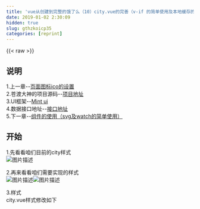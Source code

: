 ```yaml
---
title: 'vue从创建到完整的饿了么（10）city.vue的完善（v-if 的简单使用及本地缓存的存储与读取）' 
date: 2019-01-02 2:30:09
hidden: true
slug: gthzkoicp35
categories: [reprint]
---
```


{{< raw >}}

                    
<h2 id="articleHeader0">说明</h2>
<p>1.上一章--<a href="https://segmentfault.com/a/1190000010943136">页面图标ico的设置</a><br>2.苍渡大神的项目源码--<a href="https://github.com/bailicangdu/vue2-elm" rel="nofollow noreferrer" target="_blank">项目地址</a><br>3.UI框架--<a href="https://mint-ui.github.io/#!/zh-cn" rel="nofollow noreferrer" target="_blank">Mint ui</a><br>4.数据接口地址--<a href="https://github.com/bailicangdu/node-elm/blob/master/API.md" rel="nofollow noreferrer" target="_blank">接口地址</a><br>5.下一章--<a href="https://segmentfault.com/a/1190000010996077">组件的使用（svg及watch的简单使用）</a></p>
<h2 id="articleHeader1">开始</h2>
<p>1.先看看咱们目前的city样式<br><span class="img-wrap"><img data-src="/img/bVT43e?w=384&amp;h=676" src="https://static.alili.tech/img/bVT43e?w=384&amp;h=676" alt="图片描述" title="图片描述" style="cursor: pointer; display: inline;"></span></p>
<p>2.再来看看咱们需要实现的样式<br><span class="img-wrap"><img data-src="/img/bVT43H?w=380&amp;h=674" src="https://static.alili.tech/img/bVT43H?w=380&amp;h=674" alt="图片描述" title="图片描述" style="cursor: pointer; display: inline;"></span><span class="img-wrap"><img data-src="/img/bVT43U?w=383&amp;h=683" src="https://static.alili.tech/img/bVT43U?w=383&amp;h=683" alt="图片描述" title="图片描述" style="cursor: pointer; display: inline;"></span></p>
<p>3.样式<br>city.vue样式修改如下</p>
<div class="widget-codetool" style="display:none;">
      <div class="widget-codetool--inner">
      <span class="selectCode code-tool" data-toggle="tooltip" data-placement="top" title="" data-original-title="全选"></span>
      <span type="button" class="copyCode code-tool" data-toggle="tooltip" data-placement="top" data-clipboard-text="<template>
  <div>
    <mt-header :title=&quot;$store.state.nowcity.name&quot; class='fs1-2' fixed>
        <mt-button slot=&quot;left&quot;><mt-button icon=&quot;back&quot;></mt-button></mt-button>
        <mt-button slot=&quot;right&quot; class='fs0-8'>切换城市</mt-button>
    </mt-header>

    <div class=&quot;mgtop50 padlr10 bgfff padbot10&quot;>
      <input class=&quot;cityinput&quot; placeholder=&quot;输入商务楼，学校，地址&quot;></input>
      <div class=&quot;submit bgcol ih40&quot;>提交</div>
    </div>

    <div class=&quot;main&quot;>

      <div class=&quot;his after&quot;>
        <div class='maintop fs0-8 padlr10'>搜索历史</div>
        <div class=&quot;mainbody bgfff &quot;>
          <div class=&quot;pad10 after&quot;>
              <div class=&quot;ih30&quot;>南开区公园</div>
              <div class=&quot;ih30 fs0-8 col9f&quot;>天津市南开区金马路112号</div>
          </div>
          <div class=&quot;pad10 after&quot;>
              <div class=&quot;ih30&quot;>南开区公园</div>
              <div class=&quot;ih30 fs0-8 col9f&quot;>天津市南开区金马路112号</div>
          </div>
          <div class=&quot;clearall ih30 pad10 col9f&quot;>
              清空所有
          </div>
        </div>
      </div>

      <div class='search bgfff'> 
          <div class=&quot;pad10 after&quot;>
              <div class=&quot;ih30&quot;>南开区公园</div>
              <div class=&quot;ih30 fs0-8 col9f&quot;>天津市南开区金马路112号</div>
          </div>
          <div class=&quot;pad10 after&quot;>
              <div class=&quot;ih30&quot;>南开区公园</div>
              <div class=&quot;ih30 fs0-8 col9f&quot;>天津市南开区金马路112号</div>
          </div>
      </div>

    </div>

  </div>
</template>

<script>

export default {
  data () {
    return {
      
    }
  },
  component:{
  //注册组件

  },
  mounted:function(){
  //生命周期


  },
  computed:{
  //计算属性
      
  },
  methods:{
  //函数
    

  }
}
</script>

<!-- Add &quot;scoped&quot; attribute to limit CSS to this component only -->
<style scoped>
.cityinput{
  width:100%;
  height:40px;
  margin:10px 0px;
  outline:0px;
  padding:0px 5px;
  box-sizing:border-box;
}
.submit{
  text-align:center;
  color:white;
  border-radius:3px;
}
.fs0-8{
  font-size:0.8rem !important;
}

.main{
  border-top:2px solid #E4E4E4;
}
.maintop{ 
  border-bottom:2px solid #E4E4E4;
}
.clearall{
  text-align:center;
}
</style>" title="" data-original-title="复制"></span>
      <span type="button" class="saveToNote code-tool" data-toggle="tooltip" data-placement="top" title="" data-original-title="放进笔记"></span>
      </div>
      </div><pre class="hljs xml"><code><span class="hljs-tag">&lt;<span class="hljs-name">template</span>&gt;</span>
  <span class="hljs-tag">&lt;<span class="hljs-name">div</span>&gt;</span>
    <span class="hljs-tag">&lt;<span class="hljs-name">mt-header</span> <span class="hljs-attr">:title</span>=<span class="hljs-string">"$store.state.nowcity.name"</span> <span class="hljs-attr">class</span>=<span class="hljs-string">'fs1-2'</span> <span class="hljs-attr">fixed</span>&gt;</span>
        <span class="hljs-tag">&lt;<span class="hljs-name">mt-button</span> <span class="hljs-attr">slot</span>=<span class="hljs-string">"left"</span>&gt;</span><span class="hljs-tag">&lt;<span class="hljs-name">mt-button</span> <span class="hljs-attr">icon</span>=<span class="hljs-string">"back"</span>&gt;</span><span class="hljs-tag">&lt;/<span class="hljs-name">mt-button</span>&gt;</span><span class="hljs-tag">&lt;/<span class="hljs-name">mt-button</span>&gt;</span>
        <span class="hljs-tag">&lt;<span class="hljs-name">mt-button</span> <span class="hljs-attr">slot</span>=<span class="hljs-string">"right"</span> <span class="hljs-attr">class</span>=<span class="hljs-string">'fs0-8'</span>&gt;</span>切换城市<span class="hljs-tag">&lt;/<span class="hljs-name">mt-button</span>&gt;</span>
    <span class="hljs-tag">&lt;/<span class="hljs-name">mt-header</span>&gt;</span>

    <span class="hljs-tag">&lt;<span class="hljs-name">div</span> <span class="hljs-attr">class</span>=<span class="hljs-string">"mgtop50 padlr10 bgfff padbot10"</span>&gt;</span>
      <span class="hljs-tag">&lt;<span class="hljs-name">input</span> <span class="hljs-attr">class</span>=<span class="hljs-string">"cityinput"</span> <span class="hljs-attr">placeholder</span>=<span class="hljs-string">"输入商务楼，学校，地址"</span>&gt;</span><span class="hljs-tag">&lt;/<span class="hljs-name">input</span>&gt;</span>
      <span class="hljs-tag">&lt;<span class="hljs-name">div</span> <span class="hljs-attr">class</span>=<span class="hljs-string">"submit bgcol ih40"</span>&gt;</span>提交<span class="hljs-tag">&lt;/<span class="hljs-name">div</span>&gt;</span>
    <span class="hljs-tag">&lt;/<span class="hljs-name">div</span>&gt;</span>

    <span class="hljs-tag">&lt;<span class="hljs-name">div</span> <span class="hljs-attr">class</span>=<span class="hljs-string">"main"</span>&gt;</span>

      <span class="hljs-tag">&lt;<span class="hljs-name">div</span> <span class="hljs-attr">class</span>=<span class="hljs-string">"his after"</span>&gt;</span>
        <span class="hljs-tag">&lt;<span class="hljs-name">div</span> <span class="hljs-attr">class</span>=<span class="hljs-string">'maintop fs0-8 padlr10'</span>&gt;</span>搜索历史<span class="hljs-tag">&lt;/<span class="hljs-name">div</span>&gt;</span>
        <span class="hljs-tag">&lt;<span class="hljs-name">div</span> <span class="hljs-attr">class</span>=<span class="hljs-string">"mainbody bgfff "</span>&gt;</span>
          <span class="hljs-tag">&lt;<span class="hljs-name">div</span> <span class="hljs-attr">class</span>=<span class="hljs-string">"pad10 after"</span>&gt;</span>
              <span class="hljs-tag">&lt;<span class="hljs-name">div</span> <span class="hljs-attr">class</span>=<span class="hljs-string">"ih30"</span>&gt;</span>南开区公园<span class="hljs-tag">&lt;/<span class="hljs-name">div</span>&gt;</span>
              <span class="hljs-tag">&lt;<span class="hljs-name">div</span> <span class="hljs-attr">class</span>=<span class="hljs-string">"ih30 fs0-8 col9f"</span>&gt;</span>天津市南开区金马路112号<span class="hljs-tag">&lt;/<span class="hljs-name">div</span>&gt;</span>
          <span class="hljs-tag">&lt;/<span class="hljs-name">div</span>&gt;</span>
          <span class="hljs-tag">&lt;<span class="hljs-name">div</span> <span class="hljs-attr">class</span>=<span class="hljs-string">"pad10 after"</span>&gt;</span>
              <span class="hljs-tag">&lt;<span class="hljs-name">div</span> <span class="hljs-attr">class</span>=<span class="hljs-string">"ih30"</span>&gt;</span>南开区公园<span class="hljs-tag">&lt;/<span class="hljs-name">div</span>&gt;</span>
              <span class="hljs-tag">&lt;<span class="hljs-name">div</span> <span class="hljs-attr">class</span>=<span class="hljs-string">"ih30 fs0-8 col9f"</span>&gt;</span>天津市南开区金马路112号<span class="hljs-tag">&lt;/<span class="hljs-name">div</span>&gt;</span>
          <span class="hljs-tag">&lt;/<span class="hljs-name">div</span>&gt;</span>
          <span class="hljs-tag">&lt;<span class="hljs-name">div</span> <span class="hljs-attr">class</span>=<span class="hljs-string">"clearall ih30 pad10 col9f"</span>&gt;</span>
              清空所有
          <span class="hljs-tag">&lt;/<span class="hljs-name">div</span>&gt;</span>
        <span class="hljs-tag">&lt;/<span class="hljs-name">div</span>&gt;</span>
      <span class="hljs-tag">&lt;/<span class="hljs-name">div</span>&gt;</span>

      <span class="hljs-tag">&lt;<span class="hljs-name">div</span> <span class="hljs-attr">class</span>=<span class="hljs-string">'search bgfff'</span>&gt;</span> 
          <span class="hljs-tag">&lt;<span class="hljs-name">div</span> <span class="hljs-attr">class</span>=<span class="hljs-string">"pad10 after"</span>&gt;</span>
              <span class="hljs-tag">&lt;<span class="hljs-name">div</span> <span class="hljs-attr">class</span>=<span class="hljs-string">"ih30"</span>&gt;</span>南开区公园<span class="hljs-tag">&lt;/<span class="hljs-name">div</span>&gt;</span>
              <span class="hljs-tag">&lt;<span class="hljs-name">div</span> <span class="hljs-attr">class</span>=<span class="hljs-string">"ih30 fs0-8 col9f"</span>&gt;</span>天津市南开区金马路112号<span class="hljs-tag">&lt;/<span class="hljs-name">div</span>&gt;</span>
          <span class="hljs-tag">&lt;/<span class="hljs-name">div</span>&gt;</span>
          <span class="hljs-tag">&lt;<span class="hljs-name">div</span> <span class="hljs-attr">class</span>=<span class="hljs-string">"pad10 after"</span>&gt;</span>
              <span class="hljs-tag">&lt;<span class="hljs-name">div</span> <span class="hljs-attr">class</span>=<span class="hljs-string">"ih30"</span>&gt;</span>南开区公园<span class="hljs-tag">&lt;/<span class="hljs-name">div</span>&gt;</span>
              <span class="hljs-tag">&lt;<span class="hljs-name">div</span> <span class="hljs-attr">class</span>=<span class="hljs-string">"ih30 fs0-8 col9f"</span>&gt;</span>天津市南开区金马路112号<span class="hljs-tag">&lt;/<span class="hljs-name">div</span>&gt;</span>
          <span class="hljs-tag">&lt;/<span class="hljs-name">div</span>&gt;</span>
      <span class="hljs-tag">&lt;/<span class="hljs-name">div</span>&gt;</span>

    <span class="hljs-tag">&lt;/<span class="hljs-name">div</span>&gt;</span>

  <span class="hljs-tag">&lt;/<span class="hljs-name">div</span>&gt;</span>
<span class="hljs-tag">&lt;/<span class="hljs-name">template</span>&gt;</span>

<span class="hljs-tag">&lt;<span class="hljs-name">script</span>&gt;</span><span class="javascript">

<span class="hljs-keyword">export</span> <span class="hljs-keyword">default</span> {
  data () {
    <span class="hljs-keyword">return</span> {
      
    }
  },
  <span class="hljs-attr">component</span>:{
  <span class="hljs-comment">//注册组件</span>

  },
  <span class="hljs-attr">mounted</span>:<span class="hljs-function"><span class="hljs-keyword">function</span>(<span class="hljs-params"></span>)</span>{
  <span class="hljs-comment">//生命周期</span>


  },
  <span class="hljs-attr">computed</span>:{
  <span class="hljs-comment">//计算属性</span>
      
  },
  <span class="hljs-attr">methods</span>:{
  <span class="hljs-comment">//函数</span>
    

  }
}
</span><span class="hljs-tag">&lt;/<span class="hljs-name">script</span>&gt;</span>

<span class="hljs-comment">&lt;!-- Add "scoped" attribute to limit CSS to this component only --&gt;</span>
<span class="hljs-tag">&lt;<span class="hljs-name">style</span> <span class="hljs-attr">scoped</span>&gt;</span><span class="css">
<span class="hljs-selector-class">.cityinput</span>{
  <span class="hljs-attribute">width</span>:<span class="hljs-number">100%</span>;
  <span class="hljs-attribute">height</span>:<span class="hljs-number">40px</span>;
  <span class="hljs-attribute">margin</span>:<span class="hljs-number">10px</span> <span class="hljs-number">0px</span>;
  <span class="hljs-attribute">outline</span>:<span class="hljs-number">0px</span>;
  <span class="hljs-attribute">padding</span>:<span class="hljs-number">0px</span> <span class="hljs-number">5px</span>;
  <span class="hljs-attribute">box-sizing</span>:border-box;
}
<span class="hljs-selector-class">.submit</span>{
  <span class="hljs-attribute">text-align</span>:center;
  <span class="hljs-attribute">color</span>:white;
  <span class="hljs-attribute">border-radius</span>:<span class="hljs-number">3px</span>;
}
<span class="hljs-selector-class">.fs0-8</span>{
  <span class="hljs-attribute">font-size</span>:<span class="hljs-number">0.8rem</span> <span class="hljs-meta">!important</span>;
}

<span class="hljs-selector-class">.main</span>{
  <span class="hljs-attribute">border-top</span>:<span class="hljs-number">2px</span> solid <span class="hljs-number">#E4E4E4</span>;
}
<span class="hljs-selector-class">.maintop</span>{ 
  <span class="hljs-attribute">border-bottom</span>:<span class="hljs-number">2px</span> solid <span class="hljs-number">#E4E4E4</span>;
}
<span class="hljs-selector-class">.clearall</span>{
  <span class="hljs-attribute">text-align</span>:center;
}
</span><span class="hljs-tag">&lt;/<span class="hljs-name">style</span>&gt;</span></code></pre>
<p>页面显示为<br><span class="img-wrap"><img data-src="/img/bVT5s7?w=509&amp;h=856" src="https://static.alili.tech/img/bVT5s7?w=509&amp;h=856" alt="图片描述" title="图片描述" style="cursor: pointer; display: inline;"></span></p>
<p>我们先把所有的样式都写出来，然后再来控制显示哪个div</p>
<p>4.点击搜索<br>4.1当我们在搜索框输入地址后，点击提交，应该弹出所有搜索的地址。所以我们应该设置一个变量<code>inputval</code>来存放输入框的值，一个变量<code>list</code>来存放搜索到的数据。</p>
<div class="widget-codetool" style="display:none;">
      <div class="widget-codetool--inner">
      <span class="selectCode code-tool" data-toggle="tooltip" data-placement="top" title="" data-original-title="全选"></span>
      <span type="button" class="copyCode code-tool" data-toggle="tooltip" data-placement="top" data-clipboard-text=" data () {
    return {
      inputval:&quot;&quot;,
      list:&quot;&quot;
    }
  }" title="" data-original-title="复制"></span>
      <span type="button" class="saveToNote code-tool" data-toggle="tooltip" data-placement="top" title="" data-original-title="放进笔记"></span>
      </div>
      </div><pre class="hljs dts"><code> data () {
    <span class="hljs-class">return </span>{
<span class="hljs-symbol">      inputval:</span><span class="hljs-string">""</span>,
<span class="hljs-symbol">      list:</span><span class="hljs-string">""</span>
    }
  }</code></pre>
<p>4.2点击事件。先看数据接口api<br><span class="img-wrap"><img data-src="/img/bVT5zb?w=979&amp;h=566" src="https://static.alili.tech/img/bVT5zb?w=979&amp;h=566" alt="图片描述" title="图片描述" style="cursor: pointer;"></span><br>先写发送请求函数<code>searchcity</code>（这里我把参数拼接到url上就没错，在url后加个{}来传参数就报 参数错误 ，哪位老铁知道玄机么？）</p>
<div class="widget-codetool" style="display:none;">
      <div class="widget-codetool--inner">
      <span class="selectCode code-tool" data-toggle="tooltip" data-placement="top" title="" data-original-title="全选"></span>
      <span type="button" class="copyCode code-tool" data-toggle="tooltip" data-placement="top" data-clipboard-text="methods:{
  //函数
    searchcity:function(){
      this.$http.get('http://cangdu.org:8001/v1/pois?city_id='+this.$store.state.nowcity.id+'&amp;keyword='+this.inputval+'&amp;type=search').then(response => {
        console.log(response);
        this.list=response.body;
      }, response => {
        console.log(response);
        
      });
    }

  }" title="" data-original-title="复制"></span>
      <span type="button" class="saveToNote code-tool" data-toggle="tooltip" data-placement="top" title="" data-original-title="放进笔记"></span>
      </div>
      </div><pre class="hljs typescript"><code>methods:{
  <span class="hljs-comment">//函数</span>
    searchcity:<span class="hljs-function"><span class="hljs-keyword">function</span>(<span class="hljs-params"></span>)</span>{
      <span class="hljs-keyword">this</span>.$http.get(<span class="hljs-string">'http://cangdu.org:8001/v1/pois?city_id='</span>+<span class="hljs-keyword">this</span>.$store.state.nowcity.id+<span class="hljs-string">'&amp;keyword='</span>+<span class="hljs-keyword">this</span>.inputval+<span class="hljs-string">'&amp;type=search'</span>).then(<span class="hljs-function"><span class="hljs-params">response</span> =&gt;</span> {
        <span class="hljs-built_in">console</span>.log(response);
        <span class="hljs-keyword">this</span>.list=response.body;
      }, <span class="hljs-function"><span class="hljs-params">response</span> =&gt;</span> {
        <span class="hljs-built_in">console</span>.log(response);
        
      });
    }

  }</code></pre>
<p><code>this.$store.state.nowcity.id</code>是从vuex里获取当前城市的id，在<a href="https://segmentfault.com/a/1190000010932176" target="_blank">第八章</a>存入；<code>this.inputval</code>是咱们输入框的值。<br>然后把点击函数<code>searchcity</code>绑定到元素上</p>
<div class="widget-codetool" style="display:none;">
      <div class="widget-codetool--inner">
      <span class="selectCode code-tool" data-toggle="tooltip" data-placement="top" title="" data-original-title="全选"></span>
      <span type="button" class="copyCode code-tool" data-toggle="tooltip" data-placement="top" data-clipboard-text=" <div @click=&quot;searchcity&quot; class=&quot;submit bgcol ih40&quot;>提交</div>" title="" data-original-title="复制"></span>
      <span type="button" class="saveToNote code-tool" data-toggle="tooltip" data-placement="top" title="" data-original-title="放进笔记"></span>
      </div>
      </div><pre class="hljs applescript"><code style="word-break: break-word; white-space: initial;"> &lt;<span class="hljs-keyword">div</span> @click=<span class="hljs-string">"searchcity"</span> <span class="hljs-built_in">class</span>=<span class="hljs-string">"submit bgcol ih40"</span>&gt;提交&lt;/<span class="hljs-keyword">div</span>&gt;</code></pre>
<p>运行试试，结果如下<br><span class="img-wrap"><img data-src="/img/bVT5MZ?w=1920&amp;h=1048" src="https://static.alili.tech/img/bVT5MZ?w=1920&amp;h=1048" alt="图片描述" title="图片描述" style="cursor: pointer;"></span><br>解决，可以看到数据已经请求回来了。</p>
<p>4.3显示<br>现在我们来控制<code>class='his'</code>（搜索历史的div）和class='search'（搜索结果的div）的显示与隐藏。当我们点击提交时，请求数据，将请求的数据加到<code>list</code>上去。那我们就判断，<code>list</code>为空时，说明没点提交，就显示搜索历史的div，<code>list</code>不为空时，显示搜索结果的div。<br>那我们怎么控制div的显示隐藏呢？vue封装了一个方法<a href="https://cn.vuejs.org/v2/api/#v-if" rel="nofollow noreferrer" target="_blank">v-if</a>。在使用元素上加上<code>v-if=""</code>即可，只要<code>""</code>中间返回的值是<code>true</code>，元素就会显示，反之则隐藏。<code>main</code>div修改如下</p>
<div class="widget-codetool" style="display:none;">
      <div class="widget-codetool--inner">
      <span class="selectCode code-tool" data-toggle="tooltip" data-placement="top" title="" data-original-title="全选"></span>
      <span type="button" class="copyCode code-tool" data-toggle="tooltip" data-placement="top" data-clipboard-text="<div class=&quot;main&quot;>

      <div v-if=&quot;list==''&quot; class=&quot;his after&quot;>
        <div class='maintop fs0-8 padlr10'>搜索历史</div>
        <div class=&quot;mainbody bgfff &quot;>
          <div class=&quot;pad10 after&quot;>
              <div class=&quot;ih30&quot;>南开区公园</div>
              <div class=&quot;ih30 fs0-8 col9f&quot;>天津市南开区金马路112号</div>
          </div>
          <div class=&quot;pad10 after&quot;>
              <div class=&quot;ih30&quot;>南开区公园</div>
              <div class=&quot;ih30 fs0-8 col9f&quot;>天津市南开区金马路112号</div>
          </div>
          <div class=&quot;clearall ih30 pad10 col9f&quot;>
              清空所有
          </div>
        </div>
      </div>

      <div v-if=&quot;list!=''&quot; class='search bgfff'> 
          <div class=&quot;pad10 after&quot;>
              <div class=&quot;ih30&quot;>南开区公园</div>
              <div class=&quot;ih30 fs0-8 col9f&quot;>天津市南开区金马路112号</div>
          </div>
          
      </div>

    </div>" title="" data-original-title="复制"></span>
      <span type="button" class="saveToNote code-tool" data-toggle="tooltip" data-placement="top" title="" data-original-title="放进笔记"></span>
      </div>
      </div><pre class="hljs applescript"><code>&lt;<span class="hljs-keyword">div</span> <span class="hljs-built_in">class</span>=<span class="hljs-string">"main"</span>&gt;

      &lt;<span class="hljs-keyword">div</span> v-<span class="hljs-keyword">if</span>=<span class="hljs-string">"list==''"</span> <span class="hljs-built_in">class</span>=<span class="hljs-string">"his after"</span>&gt;
        &lt;<span class="hljs-keyword">div</span> <span class="hljs-built_in">class</span>='maintop fs0<span class="hljs-number">-8</span> padlr10'&gt;搜索历史&lt;/<span class="hljs-keyword">div</span>&gt;
        &lt;<span class="hljs-keyword">div</span> <span class="hljs-built_in">class</span>=<span class="hljs-string">"mainbody bgfff "</span>&gt;
          &lt;<span class="hljs-keyword">div</span> <span class="hljs-built_in">class</span>=<span class="hljs-string">"pad10 after"</span>&gt;
              &lt;<span class="hljs-keyword">div</span> <span class="hljs-built_in">class</span>=<span class="hljs-string">"ih30"</span>&gt;南开区公园&lt;/<span class="hljs-keyword">div</span>&gt;
              &lt;<span class="hljs-keyword">div</span> <span class="hljs-built_in">class</span>=<span class="hljs-string">"ih30 fs0-8 col9f"</span>&gt;天津市南开区金马路<span class="hljs-number">112</span>号&lt;/<span class="hljs-keyword">div</span>&gt;
          &lt;/<span class="hljs-keyword">div</span>&gt;
          &lt;<span class="hljs-keyword">div</span> <span class="hljs-built_in">class</span>=<span class="hljs-string">"pad10 after"</span>&gt;
              &lt;<span class="hljs-keyword">div</span> <span class="hljs-built_in">class</span>=<span class="hljs-string">"ih30"</span>&gt;南开区公园&lt;/<span class="hljs-keyword">div</span>&gt;
              &lt;<span class="hljs-keyword">div</span> <span class="hljs-built_in">class</span>=<span class="hljs-string">"ih30 fs0-8 col9f"</span>&gt;天津市南开区金马路<span class="hljs-number">112</span>号&lt;/<span class="hljs-keyword">div</span>&gt;
          &lt;/<span class="hljs-keyword">div</span>&gt;
          &lt;<span class="hljs-keyword">div</span> <span class="hljs-built_in">class</span>=<span class="hljs-string">"clearall ih30 pad10 col9f"</span>&gt;
              清空所有
          &lt;/<span class="hljs-keyword">div</span>&gt;
        &lt;/<span class="hljs-keyword">div</span>&gt;
      &lt;/<span class="hljs-keyword">div</span>&gt;

      &lt;<span class="hljs-keyword">div</span> v-<span class="hljs-keyword">if</span>=<span class="hljs-string">"list!=''"</span> <span class="hljs-built_in">class</span>='search bgfff'&gt; 
          &lt;<span class="hljs-keyword">div</span> <span class="hljs-built_in">class</span>=<span class="hljs-string">"pad10 after"</span>&gt;
              &lt;<span class="hljs-keyword">div</span> <span class="hljs-built_in">class</span>=<span class="hljs-string">"ih30"</span>&gt;南开区公园&lt;/<span class="hljs-keyword">div</span>&gt;
              &lt;<span class="hljs-keyword">div</span> <span class="hljs-built_in">class</span>=<span class="hljs-string">"ih30 fs0-8 col9f"</span>&gt;天津市南开区金马路<span class="hljs-number">112</span>号&lt;/<span class="hljs-keyword">div</span>&gt;
          &lt;/<span class="hljs-keyword">div</span>&gt;
          
      &lt;/<span class="hljs-keyword">div</span>&gt;

    &lt;/<span class="hljs-keyword">div</span>&gt;</code></pre>
<p>div显示隐藏写好了，下面用显示数据。数据循环显示依旧用<code>v-for</code>，咱们在<a href="https://segmentfault.com/a/1190000010873858">第五章</a>已经讲过了。<code>main</code>div修改如下</p>
<div class="widget-codetool" style="display:none;">
      <div class="widget-codetool--inner">
      <span class="selectCode code-tool" data-toggle="tooltip" data-placement="top" title="" data-original-title="全选"></span>
      <span type="button" class="copyCode code-tool" data-toggle="tooltip" data-placement="top" data-clipboard-text="<div class=&quot;main&quot;>

      <div v-if=&quot;list==''&quot; class=&quot;his after&quot;>
        <div class='maintop fs0-8 padlr10'>搜索历史</div>
        <div class=&quot;mainbody bgfff &quot;>
          <div class=&quot;pad10 after&quot;>
              <div class=&quot;ih30&quot;>南开区公园</div>
              <div class=&quot;ih30 fs0-8 col9f&quot;>天津市南开区金马路112号</div>
          </div>
          <div class=&quot;pad10 after&quot;>
              <div class=&quot;ih30&quot;>南开区公园</div>
              <div class=&quot;ih30 fs0-8 col9f&quot;>天津市南开区金马路112号</div>
          </div>
          <div class=&quot;clearall ih30 pad10 col9f&quot;>
              清空所有
          </div>
        </div>
      </div>

      <div v-if=&quot;list!=''&quot; class='search bgfff'> 
          <div v-for=&quot;item in list&quot; class=&quot;pad10 after&quot;>
              <div class=&quot;ih30&quot;>"{{"item.name"}}"</div>
              <div class=&quot;ih30 fs0-8 col9f&quot;>"{{"item.address"}}"</div>
          </div>
      </div>

    </div>" title="" data-original-title="复制"></span>
      <span type="button" class="saveToNote code-tool" data-toggle="tooltip" data-placement="top" title="" data-original-title="放进笔记"></span>
      </div>
      </div><pre class="hljs applescript"><code>&lt;<span class="hljs-keyword">div</span> <span class="hljs-built_in">class</span>=<span class="hljs-string">"main"</span>&gt;

      &lt;<span class="hljs-keyword">div</span> v-<span class="hljs-keyword">if</span>=<span class="hljs-string">"list==''"</span> <span class="hljs-built_in">class</span>=<span class="hljs-string">"his after"</span>&gt;
        &lt;<span class="hljs-keyword">div</span> <span class="hljs-built_in">class</span>='maintop fs0<span class="hljs-number">-8</span> padlr10'&gt;搜索历史&lt;/<span class="hljs-keyword">div</span>&gt;
        &lt;<span class="hljs-keyword">div</span> <span class="hljs-built_in">class</span>=<span class="hljs-string">"mainbody bgfff "</span>&gt;
          &lt;<span class="hljs-keyword">div</span> <span class="hljs-built_in">class</span>=<span class="hljs-string">"pad10 after"</span>&gt;
              &lt;<span class="hljs-keyword">div</span> <span class="hljs-built_in">class</span>=<span class="hljs-string">"ih30"</span>&gt;南开区公园&lt;/<span class="hljs-keyword">div</span>&gt;
              &lt;<span class="hljs-keyword">div</span> <span class="hljs-built_in">class</span>=<span class="hljs-string">"ih30 fs0-8 col9f"</span>&gt;天津市南开区金马路<span class="hljs-number">112</span>号&lt;/<span class="hljs-keyword">div</span>&gt;
          &lt;/<span class="hljs-keyword">div</span>&gt;
          &lt;<span class="hljs-keyword">div</span> <span class="hljs-built_in">class</span>=<span class="hljs-string">"pad10 after"</span>&gt;
              &lt;<span class="hljs-keyword">div</span> <span class="hljs-built_in">class</span>=<span class="hljs-string">"ih30"</span>&gt;南开区公园&lt;/<span class="hljs-keyword">div</span>&gt;
              &lt;<span class="hljs-keyword">div</span> <span class="hljs-built_in">class</span>=<span class="hljs-string">"ih30 fs0-8 col9f"</span>&gt;天津市南开区金马路<span class="hljs-number">112</span>号&lt;/<span class="hljs-keyword">div</span>&gt;
          &lt;/<span class="hljs-keyword">div</span>&gt;
          &lt;<span class="hljs-keyword">div</span> <span class="hljs-built_in">class</span>=<span class="hljs-string">"clearall ih30 pad10 col9f"</span>&gt;
              清空所有
          &lt;/<span class="hljs-keyword">div</span>&gt;
        &lt;/<span class="hljs-keyword">div</span>&gt;
      &lt;/<span class="hljs-keyword">div</span>&gt;

      &lt;<span class="hljs-keyword">div</span> v-<span class="hljs-keyword">if</span>=<span class="hljs-string">"list!=''"</span> <span class="hljs-built_in">class</span>='search bgfff'&gt; 
          &lt;<span class="hljs-keyword">div</span> v-<span class="hljs-keyword">for</span>=<span class="hljs-string">"item in list"</span> <span class="hljs-built_in">class</span>=<span class="hljs-string">"pad10 after"</span>&gt;
              &lt;<span class="hljs-keyword">div</span> <span class="hljs-built_in">class</span>=<span class="hljs-string">"ih30"</span>&gt;"{{"<span class="hljs-built_in">item</span>.<span class="hljs-built_in">name</span>"}}"&lt;/<span class="hljs-keyword">div</span>&gt;
              &lt;<span class="hljs-keyword">div</span> <span class="hljs-built_in">class</span>=<span class="hljs-string">"ih30 fs0-8 col9f"</span>&gt;"{{"<span class="hljs-built_in">item</span>.address"}}"&lt;/<span class="hljs-keyword">div</span>&gt;
          &lt;/<span class="hljs-keyword">div</span>&gt;
      &lt;/<span class="hljs-keyword">div</span>&gt;

    &lt;/<span class="hljs-keyword">div</span>&gt;</code></pre>
<p>看看结果<br><span class="img-wrap"><img data-src="/img/bVT6KI?w=392&amp;h=685" src="https://static.alili.tech/img/bVT6KI?w=392&amp;h=685" alt="图片描述" title="图片描述" style="cursor: pointer;"></span><span class="img-wrap"><img data-src="/img/bVT6MB?w=388&amp;h=680" src="https://static.alili.tech/img/bVT6MB?w=388&amp;h=680" alt="图片描述" title="图片描述" style="cursor: pointer;"></span></p>
<p>完美！数据显示成功。</p>
<p>5.存储搜索历史</p>
<p>首先我们要设置一个变量<code>his</code>来存放搜索历史，这样我们显示的时候直接<code>v-for</code>循环就可以了。</p>
<div class="widget-codetool" style="display:none;">
      <div class="widget-codetool--inner">
      <span class="selectCode code-tool" data-toggle="tooltip" data-placement="top" title="" data-original-title="全选"></span>
      <span type="button" class="copyCode code-tool" data-toggle="tooltip" data-placement="top" data-clipboard-text="data () {
    return {
      inputval:&quot;&quot;,
      list:&quot;&quot;,
      his:&quot;&quot;
    }
  }," title="" data-original-title="复制"></span>
      <span type="button" class="saveToNote code-tool" data-toggle="tooltip" data-placement="top" title="" data-original-title="放进笔记"></span>
      </div>
      </div><pre class="hljs vim"><code>data () {
    <span class="hljs-keyword">return</span> {
      inputva<span class="hljs-variable">l:</span><span class="hljs-string">""</span>,
      lis<span class="hljs-variable">t:</span><span class="hljs-string">""</span>,
      <span class="hljs-keyword">hi</span><span class="hljs-variable">s:</span><span class="hljs-string">""</span>
    }
  },</code></pre>
<p>现在要点击搜索结果列表，会有两个反应。一个是页面跳转到商家列表页，咱们先不做，另一个是把点击的地点存到搜索历史里。那我们把搜索历史存到哪里？想了想后觉得存到<code>localstorage</code>里（哪位老铁另有妙计？），既然要存，咱们自然不能犯前面的错误（只存名字），所以我们要把经度，纬度，经纬度合计，名字，地址都存进去。<br>先写点击事件<code>goaddress</code>在methods里</p>
<div class="widget-codetool" style="display:none;">
      <div class="widget-codetool--inner">
      <span class="selectCode code-tool" data-toggle="tooltip" data-placement="top" title="" data-original-title="全选"></span>
      <span type="button" class="copyCode code-tool" data-toggle="tooltip" data-placement="top" data-clipboard-text="goaddress:function(e){
      var arr=[];
      if(localStorage.getItem(&quot;his&quot;)){
          arr=JSON.parse(localStorage.getItem(&quot;his&quot;));
          arr.push(e);
      }else{
          arr.push(e);
      }
      localStorage.setItem(&quot;his&quot;,JSON.stringify(arr));
      this.his=JSON.parse(localStorage.getItem(&quot;his&quot;));
      this.list='';
    }," title="" data-original-title="复制"></span>
      <span type="button" class="saveToNote code-tool" data-toggle="tooltip" data-placement="top" title="" data-original-title="放进笔记"></span>
      </div>
      </div><pre class="hljs javascript"><code>goaddress:<span class="hljs-function"><span class="hljs-keyword">function</span>(<span class="hljs-params">e</span>)</span>{
      <span class="hljs-keyword">var</span> arr=[];
      <span class="hljs-keyword">if</span>(localStorage.getItem(<span class="hljs-string">"his"</span>)){
          arr=<span class="hljs-built_in">JSON</span>.parse(localStorage.getItem(<span class="hljs-string">"his"</span>));
          arr.push(e);
      }<span class="hljs-keyword">else</span>{
          arr.push(e);
      }
      localStorage.setItem(<span class="hljs-string">"his"</span>,<span class="hljs-built_in">JSON</span>.stringify(arr));
      <span class="hljs-keyword">this</span>.his=<span class="hljs-built_in">JSON</span>.parse(localStorage.getItem(<span class="hljs-string">"his"</span>));
      <span class="hljs-keyword">this</span>.list=<span class="hljs-string">''</span>;
    },</code></pre>
<p>其中<code>his</code>使我们要存到<code>localStorage</code>里的键值名称，先判断有没有，有说明有历史记录，我们就把当前新加的地址放到<code>his</code>里，没有我们就新建一个<code>his</code>，然后再存到<code>localStorage</code>里。添加结束后我们要把<code>his</code>赋值给<code>city.vue</code>的his里，这样我们就可以循环his在页面里显示了（其实应该不用显示，直接页面就跳转了，但我们为了效果先不做跳转，先做历史记录的存储与读取，<code>this.list=''</code>是为了让搜索结果的div隐藏）。</p>
<p>函数写完后我们绑定到要点击的元素上</p>
<div class="widget-codetool" style="display:none;">
      <div class="widget-codetool--inner">
      <span class="selectCode code-tool" data-toggle="tooltip" data-placement="top" title="" data-original-title="全选"></span>
      <span type="button" class="copyCode code-tool" data-toggle="tooltip" data-placement="top" data-clipboard-text="<div v-if=&quot;list!=''&quot; class='search bgfff'> 
          <div v-for=&quot;item in list&quot; @click=&quot;goaddress({name:item.name,latitude:item.latitude,longitude:item.longitude,address:item.address,geohash:item.geohash})&quot; class=&quot;pad10 after&quot;>
              <div class=&quot;ih30&quot;>"{{"item.name"}}"</div>
              <div class=&quot;ih30 fs0-8 col9f&quot;>"{{"item.address"}}"</div>
          </div>
      </div>" title="" data-original-title="复制"></span>
      <span type="button" class="saveToNote code-tool" data-toggle="tooltip" data-placement="top" title="" data-original-title="放进笔记"></span>
      </div>
      </div><pre class="hljs applescript"><code>&lt;<span class="hljs-keyword">div</span> v-<span class="hljs-keyword">if</span>=<span class="hljs-string">"list!=''"</span> <span class="hljs-built_in">class</span>='search bgfff'&gt; 
          &lt;<span class="hljs-keyword">div</span> v-<span class="hljs-keyword">for</span>=<span class="hljs-string">"item in list"</span> @click=<span class="hljs-string">"goaddress({name:item.name,latitude:item.latitude,longitude:item.longitude,address:item.address,geohash:item.geohash})"</span> <span class="hljs-built_in">class</span>=<span class="hljs-string">"pad10 after"</span>&gt;
              &lt;<span class="hljs-keyword">div</span> <span class="hljs-built_in">class</span>=<span class="hljs-string">"ih30"</span>&gt;"{{"<span class="hljs-built_in">item</span>.<span class="hljs-built_in">name</span>"}}"&lt;/<span class="hljs-keyword">div</span>&gt;
              &lt;<span class="hljs-keyword">div</span> <span class="hljs-built_in">class</span>=<span class="hljs-string">"ih30 fs0-8 col9f"</span>&gt;"{{"<span class="hljs-built_in">item</span>.address"}}"&lt;/<span class="hljs-keyword">div</span>&gt;
          &lt;/<span class="hljs-keyword">div</span>&gt;
      &lt;/<span class="hljs-keyword">div</span>&gt;</code></pre>
<p>咱们直接把要存储的对象当做参数传给点击事件goaddress，参数为{name:名字,latitude:经度,longitude:维度,address:地址,,geohash:经纬度合计}</p>
<p>现在我们先点击试试<br><span class="img-wrap"><img data-src="/img/bVUaFz?w=412&amp;h=697" src="https://static.alili.tech/img/bVUaFz?w=412&amp;h=697" alt="图片描述" title="图片描述" style="cursor: pointer;"></span><span class="img-wrap"><img data-src="/img/bVUaFB?w=1557&amp;h=1039" src="https://static.alili.tech/img/bVUaFB?w=1557&amp;h=1039" alt="图片描述" title="图片描述" style="cursor: pointer;"></span></p>
<p>成功！我们可以在右侧的控制台（F12）的Application下的localStorage里看到我们已经存进去了一条数据</p>
<p>6.显示搜索历史<br>现在我们的变量<code>his</code>已经有数据了，我们只需要把它显示出来就可以</p>
<div class="widget-codetool" style="display:none;">
      <div class="widget-codetool--inner">
      <span class="selectCode code-tool" data-toggle="tooltip" data-placement="top" title="" data-original-title="全选"></span>
      <span type="button" class="copyCode code-tool" data-toggle="tooltip" data-placement="top" data-clipboard-text=" <div class=&quot;main&quot;>

      <div v-if=&quot;list==''&quot; class=&quot;his after&quot;>
        <div class='maintop fs0-8 padlr10'>搜索历史</div>
        <div v-if=&quot;his!=''&quot; class=&quot;mainbody bgfff &quot;>
          <div v-for=&quot;item in his&quot; class=&quot;pad10 after&quot;>
              <div class=&quot;ih30&quot;>"{{"item.name"}}"</div>
              <div class=&quot;ih30 fs0-8 col9f&quot;>"{{"item.address"}}"</div>
          </div>
          <div class=&quot;clearall ih30 pad10 col9f&quot;>
              清空所有
          </div>
        </div>
      </div>

      <div v-if=&quot;list!=''&quot; class='search bgfff'> 
          <div v-for=&quot;item in list&quot; @click=&quot;goaddress({name:item.name,latitude:item.latitude,longitude:item.longitude,address:item.address,geohash:item.geohash})&quot; class=&quot;pad10 after&quot;>
              <div class=&quot;ih30&quot;>"{{"item.name"}}"</div>
              <div class=&quot;ih30 fs0-8 col9f&quot;>"{{"item.address"}}"</div>
          </div>
      </div>

    </div>" title="" data-original-title="复制"></span>
      <span type="button" class="saveToNote code-tool" data-toggle="tooltip" data-placement="top" title="" data-original-title="放进笔记"></span>
      </div>
      </div><pre class="hljs applescript"><code> &lt;<span class="hljs-keyword">div</span> <span class="hljs-built_in">class</span>=<span class="hljs-string">"main"</span>&gt;

      &lt;<span class="hljs-keyword">div</span> v-<span class="hljs-keyword">if</span>=<span class="hljs-string">"list==''"</span> <span class="hljs-built_in">class</span>=<span class="hljs-string">"his after"</span>&gt;
        &lt;<span class="hljs-keyword">div</span> <span class="hljs-built_in">class</span>='maintop fs0<span class="hljs-number">-8</span> padlr10'&gt;搜索历史&lt;/<span class="hljs-keyword">div</span>&gt;
        &lt;<span class="hljs-keyword">div</span> v-<span class="hljs-keyword">if</span>=<span class="hljs-string">"his!=''"</span> <span class="hljs-built_in">class</span>=<span class="hljs-string">"mainbody bgfff "</span>&gt;
          &lt;<span class="hljs-keyword">div</span> v-<span class="hljs-keyword">for</span>=<span class="hljs-string">"item in his"</span> <span class="hljs-built_in">class</span>=<span class="hljs-string">"pad10 after"</span>&gt;
              &lt;<span class="hljs-keyword">div</span> <span class="hljs-built_in">class</span>=<span class="hljs-string">"ih30"</span>&gt;"{{"<span class="hljs-built_in">item</span>.<span class="hljs-built_in">name</span>"}}"&lt;/<span class="hljs-keyword">div</span>&gt;
              &lt;<span class="hljs-keyword">div</span> <span class="hljs-built_in">class</span>=<span class="hljs-string">"ih30 fs0-8 col9f"</span>&gt;"{{"<span class="hljs-built_in">item</span>.address"}}"&lt;/<span class="hljs-keyword">div</span>&gt;
          &lt;/<span class="hljs-keyword">div</span>&gt;
          &lt;<span class="hljs-keyword">div</span> <span class="hljs-built_in">class</span>=<span class="hljs-string">"clearall ih30 pad10 col9f"</span>&gt;
              清空所有
          &lt;/<span class="hljs-keyword">div</span>&gt;
        &lt;/<span class="hljs-keyword">div</span>&gt;
      &lt;/<span class="hljs-keyword">div</span>&gt;

      &lt;<span class="hljs-keyword">div</span> v-<span class="hljs-keyword">if</span>=<span class="hljs-string">"list!=''"</span> <span class="hljs-built_in">class</span>='search bgfff'&gt; 
          &lt;<span class="hljs-keyword">div</span> v-<span class="hljs-keyword">for</span>=<span class="hljs-string">"item in list"</span> @click=<span class="hljs-string">"goaddress({name:item.name,latitude:item.latitude,longitude:item.longitude,address:item.address,geohash:item.geohash})"</span> <span class="hljs-built_in">class</span>=<span class="hljs-string">"pad10 after"</span>&gt;
              &lt;<span class="hljs-keyword">div</span> <span class="hljs-built_in">class</span>=<span class="hljs-string">"ih30"</span>&gt;"{{"<span class="hljs-built_in">item</span>.<span class="hljs-built_in">name</span>"}}"&lt;/<span class="hljs-keyword">div</span>&gt;
              &lt;<span class="hljs-keyword">div</span> <span class="hljs-built_in">class</span>=<span class="hljs-string">"ih30 fs0-8 col9f"</span>&gt;"{{"<span class="hljs-built_in">item</span>.address"}}"&lt;/<span class="hljs-keyword">div</span>&gt;
          &lt;/<span class="hljs-keyword">div</span>&gt;
      &lt;/<span class="hljs-keyword">div</span>&gt;

    &lt;/<span class="hljs-keyword">div</span>&gt;</code></pre>
<p>这时候发现 <code>清空所有</code> 按钮 并没有功能，所以我们再写一个清空搜索历史的函数<code>removeall</code>（并不会把搜索历史<code>his</code>与<code>localStorage</code>绑定起来，每次都要手动管理<code>his</code>，哪位老铁可有妙计？）</p>
<div class="widget-codetool" style="display:none;">
      <div class="widget-codetool--inner">
      <span class="selectCode code-tool" data-toggle="tooltip" data-placement="top" title="" data-original-title="全选"></span>
      <span type="button" class="copyCode code-tool" data-toggle="tooltip" data-placement="top" data-clipboard-text="removeall:function(){
      localStorage.clear();
      this.his=&quot;&quot;;
    }" title="" data-original-title="复制"></span>
      <span type="button" class="saveToNote code-tool" data-toggle="tooltip" data-placement="top" title="" data-original-title="放进笔记"></span>
      </div>
      </div><pre class="hljs actionscript"><code>removeall:<span class="hljs-function"><span class="hljs-keyword">function</span><span class="hljs-params">()</span></span>{
      localStorage.clear();
      <span class="hljs-keyword">this</span>.his=<span class="hljs-string">""</span>;
    }</code></pre>
<p>然后绑定到<code>清空所有</code>的div上</p>
<div class="widget-codetool" style="display:none;">
      <div class="widget-codetool--inner">
      <span class="selectCode code-tool" data-toggle="tooltip" data-placement="top" title="" data-original-title="全选"></span>
      <span type="button" class="copyCode code-tool" data-toggle="tooltip" data-placement="top" data-clipboard-text="<div @click='removeall' class=&quot;clearall ih30 pad10 col9f&quot;>
              清空所有
</div>" title="" data-original-title="复制"></span>
      <span type="button" class="saveToNote code-tool" data-toggle="tooltip" data-placement="top" title="" data-original-title="放进笔记"></span>
      </div>
      </div><pre class="hljs scala"><code>&lt;div <span class="hljs-meta">@click</span>=<span class="hljs-symbol">'removeal</span>l' <span class="hljs-class"><span class="hljs-keyword">class</span></span>=<span class="hljs-string">"clearall ih30 pad10 col9f"</span>&gt;
              清空所有
&lt;/div&gt;</code></pre>
<p>ok，运行试试</p>
<p><span class="img-wrap"><img data-src="/img/bVUaJ7?w=391&amp;h=681" src="https://static.alili.tech/img/bVUaJ7?w=391&amp;h=681" alt="图片描述" title="图片描述" style="cursor: pointer;"></span><span class="img-wrap"><img data-src="/img/bVUaKc?w=391&amp;h=681" src="https://static.alili.tech/img/bVUaKc?w=391&amp;h=681" alt="图片描述" title="图片描述" style="cursor: pointer;"></span><span class="img-wrap"><img data-src="/img/bVUaKi?w=400&amp;h=691" src="https://static.alili.tech/img/bVUaKi?w=400&amp;h=691" alt="图片描述" title="图片描述" style="cursor: pointer;"></span><span class="img-wrap"><img data-src="/img/bVUaKw?w=409&amp;h=686" src="https://static.alili.tech/img/bVUaKw?w=409&amp;h=686" alt="图片描述" title="图片描述" style="cursor: pointer;"></span><span class="img-wrap"><img data-src="/img/bVUaKC?w=396&amp;h=679" src="https://static.alili.tech/img/bVUaKC?w=396&amp;h=679" alt="图片描述" title="图片描述" style="cursor: pointer;"></span><span class="img-wrap"><img data-src="/img/bVUaKL?w=1920&amp;h=1047" src="https://static.alili.tech/img/bVUaKL?w=1920&amp;h=1047" alt="图片描述" title="图片描述" style="cursor: pointer;"></span></p>
<p>看着没问题了，但是可能有老铁已经注意到了--历史记录应该页面一进来就显示出来，所以我们应该在vue的生命周期<code>mounted</code>函数里写操作</p>
<div class="widget-codetool" style="display:none;">
      <div class="widget-codetool--inner">
      <span class="selectCode code-tool" data-toggle="tooltip" data-placement="top" title="" data-original-title="全选"></span>
      <span type="button" class="copyCode code-tool" data-toggle="tooltip" data-placement="top" data-clipboard-text="mounted:function(){
  //生命周期
    if(localStorage.getItem(&quot;his&quot;)){
     this.his=localStorage.getItem(&quot;his&quot;);
    }
  }," title="" data-original-title="复制"></span>
      <span type="button" class="saveToNote code-tool" data-toggle="tooltip" data-placement="top" title="" data-original-title="放进笔记"></span>
      </div>
      </div><pre class="hljs actionscript"><code>mounted:<span class="hljs-function"><span class="hljs-keyword">function</span><span class="hljs-params">()</span></span>{
  <span class="hljs-comment">//生命周期</span>
    <span class="hljs-keyword">if</span>(localStorage.getItem(<span class="hljs-string">"his"</span>)){
     <span class="hljs-keyword">this</span>.his=localStorage.getItem(<span class="hljs-string">"his"</span>);
    }
  },</code></pre>
<p>判断本地缓存是否有<code>his</code>，有就加到city.vue里的<code>his</code>里。city.vue完整代码如下</p>
<div class="widget-codetool" style="display:none;">
      <div class="widget-codetool--inner">
      <span class="selectCode code-tool" data-toggle="tooltip" data-placement="top" title="" data-original-title="全选"></span>
      <span type="button" class="copyCode code-tool" data-toggle="tooltip" data-placement="top" data-clipboard-text="<template>
  <div>
    <mt-header :title=&quot;$store.state.nowcity.name&quot; class='fs1-2' fixed>
        <mt-button slot=&quot;left&quot;><mt-button icon=&quot;back&quot;></mt-button></mt-button>
        <mt-button slot=&quot;right&quot; class='fs0-8'>切换城市</mt-button>
    </mt-header>

    <div class=&quot;mgtop50 padlr10 bgfff padbot10&quot;>
      <input v-model=&quot;inputval&quot; class=&quot;cityinput&quot; placeholder=&quot;输入商务楼，学校，地址&quot;></input>
      <div @click=&quot;searchcity&quot; class=&quot;submit bgcol ih40&quot;>提交</div>
    </div>

    <div class=&quot;main&quot;>

      <div v-if=&quot;list==''&quot; class=&quot;his after&quot;>
        <div class='maintop fs0-8 padlr10'>搜索历史</div>
        <div v-if=&quot;his!=''&quot; class=&quot;mainbody bgfff &quot;>
          <div v-for=&quot;item in his&quot; class=&quot;pad10 after&quot;>
              <div class=&quot;ih30&quot;>"{{"item.name"}}"</div>
              <div class=&quot;ih30 fs0-8 col9f&quot;>"{{"item.address"}}"</div>
          </div>
          <div @click='removeall' class=&quot;clearall ih30 pad10 col9f&quot;>
              清空所有
          </div>
        </div>
      </div>

      <div v-if=&quot;list!=''&quot; class='search bgfff'> 
          <div v-for=&quot;item in list&quot; @click=&quot;goaddress({name:item.name,latitude:item.latitude,longitude:item.longitude,address:item.address,geohash:item.geohash})&quot; class=&quot;pad10 after&quot;>
              <div class=&quot;ih30&quot;>"{{"item.name"}}"</div>
              <div class=&quot;ih30 fs0-8 col9f&quot;>"{{"item.address"}}"</div>
          </div>
      </div>

    </div>

  </div>
</template>

<script>

export default {
  data () {
    return {
      inputval:&quot;&quot;,
      list:&quot;&quot;,
      his:&quot;&quot;
    }
  },
  component:{
  //注册组件

  },
  mounted:function(){
  //生命周期
    if(localStorage.getItem(&quot;his&quot;)){
     this.his=JSON.parse(localStorage.getItem(&quot;his&quot;));
    }
  },
  computed:{
  //计算属性
      
  },
  methods:{
  //函数
    searchcity:function(){
      this.$http.get('http://cangdu.org:8001/v1/pois?city_id='+this.$store.state.nowcity.id+'&amp;keyword='+this.inputval+'&amp;type=search').then(response => {
        console.log(response);
        this.list=response.body;
      }, response => {
        console.log(response);
        
      });
    },
    goaddress:function(e){
      var arr=[];
      if(localStorage.getItem(&quot;his&quot;)){
          arr=JSON.parse(localStorage.getItem(&quot;his&quot;));
          arr.push(e);
      }else{
          arr.push(e);
      }
      localStorage.setItem(&quot;his&quot;,JSON.stringify(arr));
      this.his=JSON.parse(localStorage.getItem(&quot;his&quot;));
      this.list='';
    },
    removeall:function(){
      localStorage.clear();
      this.his=&quot;&quot;;
    }

  }
}
</script>

<!-- Add &quot;scoped&quot; attribute to limit CSS to this component only -->
<style scoped>
.cityinput{
  width:100%;
  height:40px;
  margin:10px 0px;
  outline:0px;
  padding:0px 5px;
  box-sizing:border-box;
}
.submit{
  text-align:center;
  color:white;
  border-radius:3px;
}
.fs0-8{
  font-size:0.8rem !important;
}

.main{
  border-top:2px solid #E4E4E4;
}
.maintop{ 
  border-bottom:2px solid #E4E4E4;
}
.clearall{
  text-align:center;
}
</style>" title="" data-original-title="复制"></span>
      <span type="button" class="saveToNote code-tool" data-toggle="tooltip" data-placement="top" title="" data-original-title="放进笔记"></span>
      </div>
      </div><pre class="hljs django"><code><span class="xml"><span class="hljs-tag">&lt;<span class="hljs-name">template</span>&gt;</span>
  <span class="hljs-tag">&lt;<span class="hljs-name">div</span>&gt;</span>
    <span class="hljs-tag">&lt;<span class="hljs-name">mt-header</span> <span class="hljs-attr">:title</span>=<span class="hljs-string">"$store.state.nowcity.name"</span> <span class="hljs-attr">class</span>=<span class="hljs-string">'fs1-2'</span> <span class="hljs-attr">fixed</span>&gt;</span>
        <span class="hljs-tag">&lt;<span class="hljs-name">mt-button</span> <span class="hljs-attr">slot</span>=<span class="hljs-string">"left"</span>&gt;</span><span class="hljs-tag">&lt;<span class="hljs-name">mt-button</span> <span class="hljs-attr">icon</span>=<span class="hljs-string">"back"</span>&gt;</span><span class="hljs-tag">&lt;/<span class="hljs-name">mt-button</span>&gt;</span><span class="hljs-tag">&lt;/<span class="hljs-name">mt-button</span>&gt;</span>
        <span class="hljs-tag">&lt;<span class="hljs-name">mt-button</span> <span class="hljs-attr">slot</span>=<span class="hljs-string">"right"</span> <span class="hljs-attr">class</span>=<span class="hljs-string">'fs0-8'</span>&gt;</span>切换城市<span class="hljs-tag">&lt;/<span class="hljs-name">mt-button</span>&gt;</span>
    <span class="hljs-tag">&lt;/<span class="hljs-name">mt-header</span>&gt;</span>

    <span class="hljs-tag">&lt;<span class="hljs-name">div</span> <span class="hljs-attr">class</span>=<span class="hljs-string">"mgtop50 padlr10 bgfff padbot10"</span>&gt;</span>
      <span class="hljs-tag">&lt;<span class="hljs-name">input</span> <span class="hljs-attr">v-model</span>=<span class="hljs-string">"inputval"</span> <span class="hljs-attr">class</span>=<span class="hljs-string">"cityinput"</span> <span class="hljs-attr">placeholder</span>=<span class="hljs-string">"输入商务楼，学校，地址"</span>&gt;</span><span class="hljs-tag">&lt;/<span class="hljs-name">input</span>&gt;</span>
      <span class="hljs-tag">&lt;<span class="hljs-name">div</span> @<span class="hljs-attr">click</span>=<span class="hljs-string">"searchcity"</span> <span class="hljs-attr">class</span>=<span class="hljs-string">"submit bgcol ih40"</span>&gt;</span>提交<span class="hljs-tag">&lt;/<span class="hljs-name">div</span>&gt;</span>
    <span class="hljs-tag">&lt;/<span class="hljs-name">div</span>&gt;</span>

    <span class="hljs-tag">&lt;<span class="hljs-name">div</span> <span class="hljs-attr">class</span>=<span class="hljs-string">"main"</span>&gt;</span>

      <span class="hljs-tag">&lt;<span class="hljs-name">div</span> <span class="hljs-attr">v-if</span>=<span class="hljs-string">"list==''"</span> <span class="hljs-attr">class</span>=<span class="hljs-string">"his after"</span>&gt;</span>
        <span class="hljs-tag">&lt;<span class="hljs-name">div</span> <span class="hljs-attr">class</span>=<span class="hljs-string">'maintop fs0-8 padlr10'</span>&gt;</span>搜索历史<span class="hljs-tag">&lt;/<span class="hljs-name">div</span>&gt;</span>
        <span class="hljs-tag">&lt;<span class="hljs-name">div</span> <span class="hljs-attr">v-if</span>=<span class="hljs-string">"his!=''"</span> <span class="hljs-attr">class</span>=<span class="hljs-string">"mainbody bgfff "</span>&gt;</span>
          <span class="hljs-tag">&lt;<span class="hljs-name">div</span> <span class="hljs-attr">v-for</span>=<span class="hljs-string">"item in his"</span> <span class="hljs-attr">class</span>=<span class="hljs-string">"pad10 after"</span>&gt;</span>
              <span class="hljs-tag">&lt;<span class="hljs-name">div</span> <span class="hljs-attr">class</span>=<span class="hljs-string">"ih30"</span>&gt;</span></span><span class="hljs-template-variable">"{{"item.name"}}"</span><span class="xml"><span class="hljs-tag">&lt;/<span class="hljs-name">div</span>&gt;</span>
              <span class="hljs-tag">&lt;<span class="hljs-name">div</span> <span class="hljs-attr">class</span>=<span class="hljs-string">"ih30 fs0-8 col9f"</span>&gt;</span></span><span class="hljs-template-variable">"{{"item.address"}}"</span><span class="xml"><span class="hljs-tag">&lt;/<span class="hljs-name">div</span>&gt;</span>
          <span class="hljs-tag">&lt;/<span class="hljs-name">div</span>&gt;</span>
          <span class="hljs-tag">&lt;<span class="hljs-name">div</span> @<span class="hljs-attr">click</span>=<span class="hljs-string">'removeall'</span> <span class="hljs-attr">class</span>=<span class="hljs-string">"clearall ih30 pad10 col9f"</span>&gt;</span>
              清空所有
          <span class="hljs-tag">&lt;/<span class="hljs-name">div</span>&gt;</span>
        <span class="hljs-tag">&lt;/<span class="hljs-name">div</span>&gt;</span>
      <span class="hljs-tag">&lt;/<span class="hljs-name">div</span>&gt;</span>

      <span class="hljs-tag">&lt;<span class="hljs-name">div</span> <span class="hljs-attr">v-if</span>=<span class="hljs-string">"list!=''"</span> <span class="hljs-attr">class</span>=<span class="hljs-string">'search bgfff'</span>&gt;</span> 
          <span class="hljs-tag">&lt;<span class="hljs-name">div</span> <span class="hljs-attr">v-for</span>=<span class="hljs-string">"item in list"</span> @<span class="hljs-attr">click</span>=<span class="hljs-string">"goaddress({name:item.name,latitude:item.latitude,longitude:item.longitude,address:item.address,geohash:item.geohash})"</span> <span class="hljs-attr">class</span>=<span class="hljs-string">"pad10 after"</span>&gt;</span>
              <span class="hljs-tag">&lt;<span class="hljs-name">div</span> <span class="hljs-attr">class</span>=<span class="hljs-string">"ih30"</span>&gt;</span></span><span class="hljs-template-variable">"{{"item.name"}}"</span><span class="xml"><span class="hljs-tag">&lt;/<span class="hljs-name">div</span>&gt;</span>
              <span class="hljs-tag">&lt;<span class="hljs-name">div</span> <span class="hljs-attr">class</span>=<span class="hljs-string">"ih30 fs0-8 col9f"</span>&gt;</span></span><span class="hljs-template-variable">"{{"item.address"}}"</span><span class="xml"><span class="hljs-tag">&lt;/<span class="hljs-name">div</span>&gt;</span>
          <span class="hljs-tag">&lt;/<span class="hljs-name">div</span>&gt;</span>
      <span class="hljs-tag">&lt;/<span class="hljs-name">div</span>&gt;</span>

    <span class="hljs-tag">&lt;/<span class="hljs-name">div</span>&gt;</span>

  <span class="hljs-tag">&lt;/<span class="hljs-name">div</span>&gt;</span>
<span class="hljs-tag">&lt;/<span class="hljs-name">template</span>&gt;</span>

<span class="hljs-tag">&lt;<span class="hljs-name">script</span>&gt;</span><span class="javascript">

<span class="hljs-keyword">export</span> <span class="hljs-keyword">default</span> {
  data () {
    <span class="hljs-keyword">return</span> {
      <span class="hljs-attr">inputval</span>:<span class="hljs-string">""</span>,
      <span class="hljs-attr">list</span>:<span class="hljs-string">""</span>,
      <span class="hljs-attr">his</span>:<span class="hljs-string">""</span>
    }
  },
  <span class="hljs-attr">component</span>:{
  <span class="hljs-comment">//注册组件</span>

  },
  <span class="hljs-attr">mounted</span>:<span class="hljs-function"><span class="hljs-keyword">function</span>(<span class="hljs-params"></span>)</span>{
  <span class="hljs-comment">//生命周期</span>
    <span class="hljs-keyword">if</span>(localStorage.getItem(<span class="hljs-string">"his"</span>)){
     <span class="hljs-keyword">this</span>.his=<span class="hljs-built_in">JSON</span>.parse(localStorage.getItem(<span class="hljs-string">"his"</span>));
    }
  },
  <span class="hljs-attr">computed</span>:{
  <span class="hljs-comment">//计算属性</span>
      
  },
  <span class="hljs-attr">methods</span>:{
  <span class="hljs-comment">//函数</span>
    searchcity:<span class="hljs-function"><span class="hljs-keyword">function</span>(<span class="hljs-params"></span>)</span>{
      <span class="hljs-keyword">this</span>.$http.get(<span class="hljs-string">'http://cangdu.org:8001/v1/pois?city_id='</span>+<span class="hljs-keyword">this</span>.$store.state.nowcity.id+<span class="hljs-string">'&amp;keyword='</span>+<span class="hljs-keyword">this</span>.inputval+<span class="hljs-string">'&amp;type=search'</span>).then(<span class="hljs-function"><span class="hljs-params">response</span> =&gt;</span> {
        <span class="hljs-built_in">console</span>.log(response);
        <span class="hljs-keyword">this</span>.list=response.body;
      }, response =&gt; {
        <span class="hljs-built_in">console</span>.log(response);
        
      });
    },
    <span class="hljs-attr">goaddress</span>:<span class="hljs-function"><span class="hljs-keyword">function</span>(<span class="hljs-params">e</span>)</span>{
      <span class="hljs-keyword">var</span> arr=[];
      <span class="hljs-keyword">if</span>(localStorage.getItem(<span class="hljs-string">"his"</span>)){
          arr=<span class="hljs-built_in">JSON</span>.parse(localStorage.getItem(<span class="hljs-string">"his"</span>));
          arr.push(e);
      }<span class="hljs-keyword">else</span>{
          arr.push(e);
      }
      localStorage.setItem(<span class="hljs-string">"his"</span>,<span class="hljs-built_in">JSON</span>.stringify(arr));
      <span class="hljs-keyword">this</span>.his=<span class="hljs-built_in">JSON</span>.parse(localStorage.getItem(<span class="hljs-string">"his"</span>));
      <span class="hljs-keyword">this</span>.list=<span class="hljs-string">''</span>;
    },
    <span class="hljs-attr">removeall</span>:<span class="hljs-function"><span class="hljs-keyword">function</span>(<span class="hljs-params"></span>)</span>{
      localStorage.clear();
      <span class="hljs-keyword">this</span>.his=<span class="hljs-string">""</span>;
    }

  }
}
</span><span class="hljs-tag">&lt;/<span class="hljs-name">script</span>&gt;</span>

<span class="hljs-comment">&lt;!-- Add "scoped" attribute to limit CSS to this component only --&gt;</span>
<span class="hljs-tag">&lt;<span class="hljs-name">style</span> <span class="hljs-attr">scoped</span>&gt;</span><span class="css">
<span class="hljs-selector-class">.cityinput</span>{
  <span class="hljs-attribute">width</span>:<span class="hljs-number">100%</span>;
  <span class="hljs-attribute">height</span>:<span class="hljs-number">40px</span>;
  <span class="hljs-attribute">margin</span>:<span class="hljs-number">10px</span> <span class="hljs-number">0px</span>;
  <span class="hljs-attribute">outline</span>:<span class="hljs-number">0px</span>;
  <span class="hljs-attribute">padding</span>:<span class="hljs-number">0px</span> <span class="hljs-number">5px</span>;
  <span class="hljs-attribute">box-sizing</span>:border-box;
}
<span class="hljs-selector-class">.submit</span>{
  <span class="hljs-attribute">text-align</span>:center;
  <span class="hljs-attribute">color</span>:white;
  <span class="hljs-attribute">border-radius</span>:<span class="hljs-number">3px</span>;
}
<span class="hljs-selector-class">.fs0-8</span>{
  <span class="hljs-attribute">font-size</span>:<span class="hljs-number">0.8rem</span> <span class="hljs-meta">!important</span>;
}

<span class="hljs-selector-class">.main</span>{
  <span class="hljs-attribute">border-top</span>:<span class="hljs-number">2px</span> solid <span class="hljs-number">#E4E4E4</span>;
}
<span class="hljs-selector-class">.maintop</span>{ 
  <span class="hljs-attribute">border-bottom</span>:<span class="hljs-number">2px</span> solid <span class="hljs-number">#E4E4E4</span>;
}
<span class="hljs-selector-class">.clearall</span>{
  <span class="hljs-attribute">text-align</span>:center;
}
</span><span class="hljs-tag">&lt;/<span class="hljs-name">style</span>&gt;</span></span></code></pre>
<p>运行试试--<br><span class="img-wrap"><img data-src="/img/bVUaOC?w=1920&amp;h=1047" src="https://static.alili.tech/img/bVUaOC?w=1920&amp;h=1047" alt="图片描述" title="图片描述" style="cursor: pointer;"></span><span class="img-wrap"><img data-src="/img/bVUaOH?w=1920&amp;h=1047" src="https://static.alili.tech/img/bVUaOH?w=1920&amp;h=1047" alt="图片描述" title="图片描述" style="cursor: pointer;"></span><span class="img-wrap"><img data-src="/img/bVUaOI?w=386&amp;h=692" src="https://static.alili.tech/img/bVUaOI?w=386&amp;h=692" alt="图片描述" title="图片描述" style="cursor: pointer;"></span></p>
<p>ok！到这里<code>city.vue</code>的搜索历史的存储与<br>读取基本写完了</p>
<h2 id="articleHeader2">修改</h2>
<p>页面目前还有几个小bug</p>
<p>1.输入框数据为空时不能点击提交，把输入框放到form表单里，增加一个<code>required</code>属性</p>
<div class="widget-codetool" style="display:none;">
      <div class="widget-codetool--inner">
      <span class="selectCode code-tool" data-toggle="tooltip" data-placement="top" title="" data-original-title="全选"></span>
      <span type="button" class="copyCode code-tool" data-toggle="tooltip" data-placement="top" data-clipboard-text="<div class=&quot;mgtop50 padlr10 bgfff padbot10&quot;>
      <form v-on:submit.prevent>
        <input v-model=&quot;inputval&quot; class=&quot;cityinput&quot; required placeholder=&quot;输入商务楼，学校，地址&quot;></input>
        <input type='submit' name='submit' value='提交' @click=&quot;searchcity&quot; class=&quot;submit bgcol ih40&quot;></input>
      </form>
    </div>" title="" data-original-title="复制"></span>
      <span type="button" class="saveToNote code-tool" data-toggle="tooltip" data-placement="top" title="" data-original-title="放进笔记"></span>
      </div>
      </div><pre class="hljs javascript"><code>&lt;div <span class="hljs-class"><span class="hljs-keyword">class</span></span>=<span class="hljs-string">"mgtop50 padlr10 bgfff padbot10"</span>&gt;
      <span class="xml"><span class="hljs-tag">&lt;<span class="hljs-name">form</span> <span class="hljs-attr">v-on:submit.prevent</span>&gt;</span>
        <span class="hljs-tag">&lt;<span class="hljs-name">input</span> <span class="hljs-attr">v-model</span>=<span class="hljs-string">"inputval"</span> <span class="hljs-attr">class</span>=<span class="hljs-string">"cityinput"</span> <span class="hljs-attr">required</span> <span class="hljs-attr">placeholder</span>=<span class="hljs-string">"输入商务楼，学校，地址"</span>&gt;</span><span class="hljs-tag">&lt;/<span class="hljs-name">input</span>&gt;</span>
        <span class="hljs-tag">&lt;<span class="hljs-name">input</span> <span class="hljs-attr">type</span>=<span class="hljs-string">'submit'</span> <span class="hljs-attr">name</span>=<span class="hljs-string">'submit'</span> <span class="hljs-attr">value</span>=<span class="hljs-string">'提交'</span> @<span class="hljs-attr">click</span>=<span class="hljs-string">"searchcity"</span> <span class="hljs-attr">class</span>=<span class="hljs-string">"submit bgcol ih40"</span>&gt;</span><span class="hljs-tag">&lt;/<span class="hljs-name">input</span>&gt;</span>
      <span class="hljs-tag">&lt;/<span class="hljs-name">form</span>&gt;</span></span>
    &lt;<span class="hljs-regexp">/div&gt;</span></code></pre>
<p>再在函数<code>searchcity</code>里判断搜索地址数据是否为空，不为空再发送请求。</p>
<div class="widget-codetool" style="display:none;">
      <div class="widget-codetool--inner">
      <span class="selectCode code-tool" data-toggle="tooltip" data-placement="top" title="" data-original-title="全选"></span>
      <span type="button" class="copyCode code-tool" data-toggle="tooltip" data-placement="top" data-clipboard-text="searchcity:function(){
      if(this.inputval){
        this.$http.get('http://cangdu.org:8001/v1/pois?city_id='+this.$store.state.nowcity.id+'&amp;keyword='+this.inputval+'&amp;type=search').then(response => {
          console.log(response);
          this.list=response.body;
        }, response => {
          console.log(response);
          
        });
      }     
    }," title="" data-original-title="复制"></span>
      <span type="button" class="saveToNote code-tool" data-toggle="tooltip" data-placement="top" title="" data-original-title="放进笔记"></span>
      </div>
      </div><pre class="hljs typescript"><code>searchcity:<span class="hljs-function"><span class="hljs-keyword">function</span>(<span class="hljs-params"></span>)</span>{
      <span class="hljs-keyword">if</span>(<span class="hljs-keyword">this</span>.inputval){
        <span class="hljs-keyword">this</span>.$http.get(<span class="hljs-string">'http://cangdu.org:8001/v1/pois?city_id='</span>+<span class="hljs-keyword">this</span>.$store.state.nowcity.id+<span class="hljs-string">'&amp;keyword='</span>+<span class="hljs-keyword">this</span>.inputval+<span class="hljs-string">'&amp;type=search'</span>).then(<span class="hljs-function"><span class="hljs-params">response</span> =&gt;</span> {
          <span class="hljs-built_in">console</span>.log(response);
          <span class="hljs-keyword">this</span>.list=response.body;
        }, <span class="hljs-function"><span class="hljs-params">response</span> =&gt;</span> {
          <span class="hljs-built_in">console</span>.log(response);
          
        });
      }     
    },</code></pre>
<p>2.页面内容明明就没有填满，却出现滚动条，这是因为咱们的第一个<code>div</code>即form的父元素（固定定位的头部不算）有一个magtop50导致的（遇见过很多次，原因是啥不知道），咱们去掉这个class再在form的父元素外层加一个div加上padtop50</p>
<div class="widget-codetool" style="display:none;">
      <div class="widget-codetool--inner">
      <span class="selectCode code-tool" data-toggle="tooltip" data-placement="top" title="" data-original-title="全选"></span>
      <span type="button" class="copyCode code-tool" data-toggle="tooltip" data-placement="top" data-clipboard-text="<div class='padtop50'>
      <div class=&quot;padlr10 bgfff padbot10&quot;>
        <form v-on:submit.prevent>
          <input v-model=&quot;inputval&quot; class=&quot;cityinput&quot; required placeholder=&quot;输入商务楼，学校，地址&quot;></input>
          <input type='submit' name='submit' value='提交' @click=&quot;searchcity&quot; class=&quot;submit bgcol ih40&quot;></input>
        </form>
      </div>
</div>" title="" data-original-title="复制"></span>
      <span type="button" class="saveToNote code-tool" data-toggle="tooltip" data-placement="top" title="" data-original-title="放进笔记"></span>
      </div>
      </div><pre class="hljs javascript"><code>&lt;div <span class="hljs-class"><span class="hljs-keyword">class</span></span>=<span class="hljs-string">'padtop50'</span>&gt;
      <span class="xml"><span class="hljs-tag">&lt;<span class="hljs-name">div</span> <span class="hljs-attr">class</span>=<span class="hljs-string">"padlr10 bgfff padbot10"</span>&gt;</span>
        <span class="hljs-tag">&lt;<span class="hljs-name">form</span> <span class="hljs-attr">v-on:submit.prevent</span>&gt;</span>
          <span class="hljs-tag">&lt;<span class="hljs-name">input</span> <span class="hljs-attr">v-model</span>=<span class="hljs-string">"inputval"</span> <span class="hljs-attr">class</span>=<span class="hljs-string">"cityinput"</span> <span class="hljs-attr">required</span> <span class="hljs-attr">placeholder</span>=<span class="hljs-string">"输入商务楼，学校，地址"</span>&gt;</span><span class="hljs-tag">&lt;/<span class="hljs-name">input</span>&gt;</span>
          <span class="hljs-tag">&lt;<span class="hljs-name">input</span> <span class="hljs-attr">type</span>=<span class="hljs-string">'submit'</span> <span class="hljs-attr">name</span>=<span class="hljs-string">'submit'</span> <span class="hljs-attr">value</span>=<span class="hljs-string">'提交'</span> @<span class="hljs-attr">click</span>=<span class="hljs-string">"searchcity"</span> <span class="hljs-attr">class</span>=<span class="hljs-string">"submit bgcol ih40"</span>&gt;</span><span class="hljs-tag">&lt;/<span class="hljs-name">input</span>&gt;</span>
        <span class="hljs-tag">&lt;/<span class="hljs-name">form</span>&gt;</span>
      <span class="hljs-tag">&lt;/<span class="hljs-name">div</span>&gt;</span></span>
&lt;<span class="hljs-regexp">/div&gt;</span></code></pre>
<p>3.搜索的结果返回数据为空怎么办？地址输入 隐隐 点击提交<br><span class="img-wrap"><img data-src="/img/bVUbBn?w=1920&amp;h=1048" src="https://static.alili.tech/img/bVUbBn?w=1920&amp;h=1048" alt="图片描述" title="图片描述" style="cursor: pointer;"></span><br>可以看到，返回数据的body为空。那咱们就给他弹出个消息框提示数据为空。<br>消息提示框可以用 Mint UI 的 <a href="https://mint-ui.github.io/docs/#/zh-cn2/toast" rel="nofollow noreferrer" target="_blank">Toast</a>组件，例子写的很清楚，咱们用最简单的就行<br><span class="img-wrap"><img data-src="/img/bVUbE5?w=1920&amp;h=1048" src="https://static.alili.tech/img/bVUbE5?w=1920&amp;h=1048" alt="图片描述" title="图片描述" style="cursor: pointer; display: inline;"></span><br>在city.vue的<code>&lt;script&gt;</code>里第一行写入</p>
<div class="widget-codetool" style="display:none;">
      <div class="widget-codetool--inner">
      <span class="selectCode code-tool" data-toggle="tooltip" data-placement="top" title="" data-original-title="全选"></span>
      <span type="button" class="copyCode code-tool" data-toggle="tooltip" data-placement="top" data-clipboard-text="import { Toast } from 'mint-ui';" title="" data-original-title="复制"></span>
      <span type="button" class="saveToNote code-tool" data-toggle="tooltip" data-placement="top" title="" data-original-title="放进笔记"></span>
      </div>
      </div><pre class="hljs clean"><code style="word-break: break-word; white-space: initial;"><span class="hljs-keyword">import</span> { Toast } <span class="hljs-keyword">from</span> <span class="hljs-string">'mint-ui'</span>;</code></pre>
<p>先引入，引入后就可以使用。在提交的点击事件<code>searchcity</code>里判断返回数据是否为空</p>
<div class="widget-codetool" style="display:none;">
      <div class="widget-codetool--inner">
      <span class="selectCode code-tool" data-toggle="tooltip" data-placement="top" title="" data-original-title="全选"></span>
      <span type="button" class="copyCode code-tool" data-toggle="tooltip" data-placement="top" data-clipboard-text="searchcity:function(){
      if(this.inputval){
        this.$http.get('http://cangdu.org:8001/v1/pois?city_id='+this.$store.state.nowcity.id+'&amp;keyword='+this.inputval+'&amp;type=search').then(response => {
          console.log(response);
          this.list=response.body;
          if(response.body==&quot;&quot;){
            Toast('抱歉，空空如也');
          }
        }, response => {
          console.log(response);
          
        });
      }     
    }," title="" data-original-title="复制"></span>
      <span type="button" class="saveToNote code-tool" data-toggle="tooltip" data-placement="top" title="" data-original-title="放进笔记"></span>
      </div>
      </div><pre class="hljs typescript"><code>searchcity:<span class="hljs-function"><span class="hljs-keyword">function</span>(<span class="hljs-params"></span>)</span>{
      <span class="hljs-keyword">if</span>(<span class="hljs-keyword">this</span>.inputval){
        <span class="hljs-keyword">this</span>.$http.get(<span class="hljs-string">'http://cangdu.org:8001/v1/pois?city_id='</span>+<span class="hljs-keyword">this</span>.$store.state.nowcity.id+<span class="hljs-string">'&amp;keyword='</span>+<span class="hljs-keyword">this</span>.inputval+<span class="hljs-string">'&amp;type=search'</span>).then(<span class="hljs-function"><span class="hljs-params">response</span> =&gt;</span> {
          <span class="hljs-built_in">console</span>.log(response);
          <span class="hljs-keyword">this</span>.list=response.body;
          <span class="hljs-keyword">if</span>(response.body==<span class="hljs-string">""</span>){
            Toast(<span class="hljs-string">'抱歉，空空如也'</span>);
          }
        }, <span class="hljs-function"><span class="hljs-params">response</span> =&gt;</span> {
          <span class="hljs-built_in">console</span>.log(response);
          
        });
      }     
    },</code></pre>
<p>运行试试<br><span class="img-wrap"><img data-src="/img/bVUbHC?w=1920&amp;h=1048" src="https://static.alili.tech/img/bVUbHC?w=1920&amp;h=1048" alt="图片描述" title="图片描述" style="cursor: pointer;"></span></p>
<p>解决！弹出返回数据为空时消息提示框！</p>
<p>4.判断是否重复<br>当点击搜索结果与搜索历史有相同时，就不添加到历史记录。</p>
<div class="widget-codetool" style="display:none;">
      <div class="widget-codetool--inner">
      <span class="selectCode code-tool" data-toggle="tooltip" data-placement="top" title="" data-original-title="全选"></span>
      <span type="button" class="copyCode code-tool" data-toggle="tooltip" data-placement="top" data-clipboard-text="goaddress:function(e){
      var arr=[];
      if(localStorage.getItem(&quot;his&quot;)){
          arr=JSON.parse(localStorage.getItem(&quot;his&quot;));
          for(var i=0;i<arr.length;i++){
            if(arr[i].geohash==e.geohash){
               var isok=true;
            }
          }
          if(!isok){
            arr.unshift(e);
          }
      }else{
          arr.unshift(e);
      }
      localStorage.setItem(&quot;his&quot;,JSON.stringify(arr));
      this.his=JSON.parse(localStorage.getItem(&quot;his&quot;));
      this.list='';
}," title="" data-original-title="复制"></span>
      <span type="button" class="saveToNote code-tool" data-toggle="tooltip" data-placement="top" title="" data-original-title="放进笔记"></span>
      </div>
      </div><pre class="hljs javascript"><code>goaddress:<span class="hljs-function"><span class="hljs-keyword">function</span>(<span class="hljs-params">e</span>)</span>{
      <span class="hljs-keyword">var</span> arr=[];
      <span class="hljs-keyword">if</span>(localStorage.getItem(<span class="hljs-string">"his"</span>)){
          arr=<span class="hljs-built_in">JSON</span>.parse(localStorage.getItem(<span class="hljs-string">"his"</span>));
          <span class="hljs-keyword">for</span>(<span class="hljs-keyword">var</span> i=<span class="hljs-number">0</span>;i&lt;arr.length;i++){
            <span class="hljs-keyword">if</span>(arr[i].geohash==e.geohash){
               <span class="hljs-keyword">var</span> isok=<span class="hljs-literal">true</span>;
            }
          }
          <span class="hljs-keyword">if</span>(!isok){
            arr.unshift(e);
          }
      }<span class="hljs-keyword">else</span>{
          arr.unshift(e);
      }
      localStorage.setItem(<span class="hljs-string">"his"</span>,<span class="hljs-built_in">JSON</span>.stringify(arr));
      <span class="hljs-keyword">this</span>.his=<span class="hljs-built_in">JSON</span>.parse(localStorage.getItem(<span class="hljs-string">"his"</span>));
      <span class="hljs-keyword">this</span>.list=<span class="hljs-string">''</span>;
},</code></pre>
<p>这里要注意</p>
<ol>
<li>通过经纬度的集合<code>geohash</code>来判断是否相等</li>
<li>因为最近点击的搜索地址要在搜索历史的最上面，所以要用<code>unshift</code>添加而不是<code>push</code>
</li>
<li>最重要一点，可能有老铁会问，在判断是否有相同的地址后，为什么要通过<code>isok</code>这个中间变量来改变是否添加新地址，而不是把 <code>arr.unshift(e)</code>直接写在if判断里。。。嘿嘿，如果你用<code>unshift</code>在if判断直接添加新元素，会出现死循环，因为当你把元素加到数组第一位后，数组所有的元素都会往后退一位，这样你下次循环进来，取到的元素仍是上一次循环的元素...（我也没想明白，而我的学长强哥Topqiang一眼就看出来了，各位老铁如果有其他的好方法可以分享一下）</li>
</ol>
<p>city.vue修改后的完整代码如下</p>
<div class="widget-codetool" style="display:none;">
      <div class="widget-codetool--inner">
      <span class="selectCode code-tool" data-toggle="tooltip" data-placement="top" title="" data-original-title="全选"></span>
      <span type="button" class="copyCode code-tool" data-toggle="tooltip" data-placement="top" data-clipboard-text="<template>
  <div>
    <mt-header :title=&quot;$store.state.nowcity.name&quot; class='fs1-2' fixed>
        <mt-button slot=&quot;left&quot;><mt-button icon=&quot;back&quot;></mt-button></mt-button>
        <mt-button slot=&quot;right&quot; class='fs0-8'>切换城市</mt-button>
    </mt-header>

    <div class='padtop50'>
      <div class=&quot;padlr10 bgfff padbot10&quot;>
        <form v-on:submit.prevent>
          <input v-model=&quot;inputval&quot; class=&quot;cityinput&quot; required placeholder=&quot;输入商务楼，学校，地址&quot;></input>
          <input type='submit' name='submit' value='提交' @click=&quot;searchcity&quot; class=&quot;submit bgcol ih40&quot;></input>
        </form>
      </div>
    </div>

    <div class=&quot;main&quot;>

      <div v-if=&quot;list==''&quot; class=&quot;his after&quot;>
        <div class='maintop fs0-8 padlr10'>搜索历史</div>
        <div v-if=&quot;his!=''&quot; class=&quot;mainbody bgfff &quot;>
          <div v-for=&quot;item in his&quot; class=&quot;pad10 after&quot;>
              <div class=&quot;ih30 nowarp&quot;>"{{"item.name"}}"</div>
              <div class=&quot;nowarp ih30 fs0-8 col9f&quot;>"{{"item.address"}}"</div>
          </div>
          <div @click='removeall' class=&quot;clearall ih30 pad10 col9f&quot;>
              清空所有
          </div>
        </div>
      </div>

      <div v-if=&quot;list!=''&quot; class='search bgfff'> 
          <div v-for=&quot;item in list&quot; @click=&quot;goaddress({name:item.name,latitude:item.latitude,longitude:item.longitude,address:item.address,geohash:item.geohash})&quot; class=&quot;pad10 after&quot;>
              <div class=&quot;ih30 nowarp&quot;>"{{"item.name"}}"</div>
              <div class=&quot;nowarp ih30 fs0-8 col9f&quot;>"{{"item.address"}}"</div>
          </div>
      </div>

    </div>

  </div>
</template>

<script>
import { Toast } from 'mint-ui';

export default {
  data () {
    return {
      inputval:&quot;&quot;,
      list:&quot;&quot;,
      his:&quot;&quot;
    }
  },
  component:{
  //注册组件

  },
  mounted:function(){
  //生命周期
    if(localStorage.getItem(&quot;his&quot;)){
     this.his=JSON.parse(localStorage.getItem(&quot;his&quot;));
    }
  },
  computed:{
  //计算属性
      
  },
  methods:{
  //函数
    searchcity:function(){
      if(this.inputval){
        this.$http.get('http://cangdu.org:8001/v1/pois?city_id='+this.$store.state.nowcity.id+'&amp;keyword='+this.inputval+'&amp;type=search').then(response => {
          console.log(response);
          this.list=response.body;
          if(response.body==&quot;&quot;){
            Toast('抱歉，空空如也');
          }
        }, response => {
          console.log(response);
          
        });
      }     
    },
    goaddress:function(e){
      var arr=[];
      if(localStorage.getItem(&quot;his&quot;)){
          arr=JSON.parse(localStorage.getItem(&quot;his&quot;));
          for(var i=0;i<arr.length;i++){
            if(arr[i].geohash==e.geohash){
               var isok=true;
            }
          }
          if(!isok){
            arr.unshift(e);
          }
      }else{
          arr.unshift(e);
      }
      localStorage.setItem(&quot;his&quot;,JSON.stringify(arr));
      this.his=JSON.parse(localStorage.getItem(&quot;his&quot;));
      this.list='';
    },
    removeall:function(){
      localStorage.clear();
      this.his=&quot;&quot;;
    }

  }
}
</script>

<!-- Add &quot;scoped&quot; attribute to limit CSS to this component only -->
<style scoped>
.cityinput{
  width:100%;
  height:40px;
  margin:10px 0px;
  outline:0px;
  padding:0px 5px;
  box-sizing:border-box;
}
.submit{
  text-align:center;
  color:white;
  border-radius:3px;
  width:100%;
  border:0px;
  outline:0px;
}
.fs0-8{
  font-size:0.8rem !important;
}

.main{
  border-top:2px solid #E4E4E4;
}
.maintop{ 
  border-bottom:2px solid #E4E4E4;
}
.clearall{
  text-align:center;
}
</style>
" title="" data-original-title="复制"></span>
      <span type="button" class="saveToNote code-tool" data-toggle="tooltip" data-placement="top" title="" data-original-title="放进笔记"></span>
      </div>
      </div><pre class="hljs django"><code><span class="xml"><span class="hljs-tag">&lt;<span class="hljs-name">template</span>&gt;</span>
  <span class="hljs-tag">&lt;<span class="hljs-name">div</span>&gt;</span>
    <span class="hljs-tag">&lt;<span class="hljs-name">mt-header</span> <span class="hljs-attr">:title</span>=<span class="hljs-string">"$store.state.nowcity.name"</span> <span class="hljs-attr">class</span>=<span class="hljs-string">'fs1-2'</span> <span class="hljs-attr">fixed</span>&gt;</span>
        <span class="hljs-tag">&lt;<span class="hljs-name">mt-button</span> <span class="hljs-attr">slot</span>=<span class="hljs-string">"left"</span>&gt;</span><span class="hljs-tag">&lt;<span class="hljs-name">mt-button</span> <span class="hljs-attr">icon</span>=<span class="hljs-string">"back"</span>&gt;</span><span class="hljs-tag">&lt;/<span class="hljs-name">mt-button</span>&gt;</span><span class="hljs-tag">&lt;/<span class="hljs-name">mt-button</span>&gt;</span>
        <span class="hljs-tag">&lt;<span class="hljs-name">mt-button</span> <span class="hljs-attr">slot</span>=<span class="hljs-string">"right"</span> <span class="hljs-attr">class</span>=<span class="hljs-string">'fs0-8'</span>&gt;</span>切换城市<span class="hljs-tag">&lt;/<span class="hljs-name">mt-button</span>&gt;</span>
    <span class="hljs-tag">&lt;/<span class="hljs-name">mt-header</span>&gt;</span>

    <span class="hljs-tag">&lt;<span class="hljs-name">div</span> <span class="hljs-attr">class</span>=<span class="hljs-string">'padtop50'</span>&gt;</span>
      <span class="hljs-tag">&lt;<span class="hljs-name">div</span> <span class="hljs-attr">class</span>=<span class="hljs-string">"padlr10 bgfff padbot10"</span>&gt;</span>
        <span class="hljs-tag">&lt;<span class="hljs-name">form</span> <span class="hljs-attr">v-on:submit.prevent</span>&gt;</span>
          <span class="hljs-tag">&lt;<span class="hljs-name">input</span> <span class="hljs-attr">v-model</span>=<span class="hljs-string">"inputval"</span> <span class="hljs-attr">class</span>=<span class="hljs-string">"cityinput"</span> <span class="hljs-attr">required</span> <span class="hljs-attr">placeholder</span>=<span class="hljs-string">"输入商务楼，学校，地址"</span>&gt;</span><span class="hljs-tag">&lt;/<span class="hljs-name">input</span>&gt;</span>
          <span class="hljs-tag">&lt;<span class="hljs-name">input</span> <span class="hljs-attr">type</span>=<span class="hljs-string">'submit'</span> <span class="hljs-attr">name</span>=<span class="hljs-string">'submit'</span> <span class="hljs-attr">value</span>=<span class="hljs-string">'提交'</span> @<span class="hljs-attr">click</span>=<span class="hljs-string">"searchcity"</span> <span class="hljs-attr">class</span>=<span class="hljs-string">"submit bgcol ih40"</span>&gt;</span><span class="hljs-tag">&lt;/<span class="hljs-name">input</span>&gt;</span>
        <span class="hljs-tag">&lt;/<span class="hljs-name">form</span>&gt;</span>
      <span class="hljs-tag">&lt;/<span class="hljs-name">div</span>&gt;</span>
    <span class="hljs-tag">&lt;/<span class="hljs-name">div</span>&gt;</span>

    <span class="hljs-tag">&lt;<span class="hljs-name">div</span> <span class="hljs-attr">class</span>=<span class="hljs-string">"main"</span>&gt;</span>

      <span class="hljs-tag">&lt;<span class="hljs-name">div</span> <span class="hljs-attr">v-if</span>=<span class="hljs-string">"list==''"</span> <span class="hljs-attr">class</span>=<span class="hljs-string">"his after"</span>&gt;</span>
        <span class="hljs-tag">&lt;<span class="hljs-name">div</span> <span class="hljs-attr">class</span>=<span class="hljs-string">'maintop fs0-8 padlr10'</span>&gt;</span>搜索历史<span class="hljs-tag">&lt;/<span class="hljs-name">div</span>&gt;</span>
        <span class="hljs-tag">&lt;<span class="hljs-name">div</span> <span class="hljs-attr">v-if</span>=<span class="hljs-string">"his!=''"</span> <span class="hljs-attr">class</span>=<span class="hljs-string">"mainbody bgfff "</span>&gt;</span>
          <span class="hljs-tag">&lt;<span class="hljs-name">div</span> <span class="hljs-attr">v-for</span>=<span class="hljs-string">"item in his"</span> <span class="hljs-attr">class</span>=<span class="hljs-string">"pad10 after"</span>&gt;</span>
              <span class="hljs-tag">&lt;<span class="hljs-name">div</span> <span class="hljs-attr">class</span>=<span class="hljs-string">"ih30 nowarp"</span>&gt;</span></span><span class="hljs-template-variable">"{{"item.name"}}"</span><span class="xml"><span class="hljs-tag">&lt;/<span class="hljs-name">div</span>&gt;</span>
              <span class="hljs-tag">&lt;<span class="hljs-name">div</span> <span class="hljs-attr">class</span>=<span class="hljs-string">"nowarp ih30 fs0-8 col9f"</span>&gt;</span></span><span class="hljs-template-variable">"{{"item.address"}}"</span><span class="xml"><span class="hljs-tag">&lt;/<span class="hljs-name">div</span>&gt;</span>
          <span class="hljs-tag">&lt;/<span class="hljs-name">div</span>&gt;</span>
          <span class="hljs-tag">&lt;<span class="hljs-name">div</span> @<span class="hljs-attr">click</span>=<span class="hljs-string">'removeall'</span> <span class="hljs-attr">class</span>=<span class="hljs-string">"clearall ih30 pad10 col9f"</span>&gt;</span>
              清空所有
          <span class="hljs-tag">&lt;/<span class="hljs-name">div</span>&gt;</span>
        <span class="hljs-tag">&lt;/<span class="hljs-name">div</span>&gt;</span>
      <span class="hljs-tag">&lt;/<span class="hljs-name">div</span>&gt;</span>

      <span class="hljs-tag">&lt;<span class="hljs-name">div</span> <span class="hljs-attr">v-if</span>=<span class="hljs-string">"list!=''"</span> <span class="hljs-attr">class</span>=<span class="hljs-string">'search bgfff'</span>&gt;</span> 
          <span class="hljs-tag">&lt;<span class="hljs-name">div</span> <span class="hljs-attr">v-for</span>=<span class="hljs-string">"item in list"</span> @<span class="hljs-attr">click</span>=<span class="hljs-string">"goaddress({name:item.name,latitude:item.latitude,longitude:item.longitude,address:item.address,geohash:item.geohash})"</span> <span class="hljs-attr">class</span>=<span class="hljs-string">"pad10 after"</span>&gt;</span>
              <span class="hljs-tag">&lt;<span class="hljs-name">div</span> <span class="hljs-attr">class</span>=<span class="hljs-string">"ih30 nowarp"</span>&gt;</span></span><span class="hljs-template-variable">"{{"item.name"}}"</span><span class="xml"><span class="hljs-tag">&lt;/<span class="hljs-name">div</span>&gt;</span>
              <span class="hljs-tag">&lt;<span class="hljs-name">div</span> <span class="hljs-attr">class</span>=<span class="hljs-string">"nowarp ih30 fs0-8 col9f"</span>&gt;</span></span><span class="hljs-template-variable">"{{"item.address"}}"</span><span class="xml"><span class="hljs-tag">&lt;/<span class="hljs-name">div</span>&gt;</span>
          <span class="hljs-tag">&lt;/<span class="hljs-name">div</span>&gt;</span>
      <span class="hljs-tag">&lt;/<span class="hljs-name">div</span>&gt;</span>

    <span class="hljs-tag">&lt;/<span class="hljs-name">div</span>&gt;</span>

  <span class="hljs-tag">&lt;/<span class="hljs-name">div</span>&gt;</span>
<span class="hljs-tag">&lt;/<span class="hljs-name">template</span>&gt;</span>

<span class="hljs-tag">&lt;<span class="hljs-name">script</span>&gt;</span><span class="javascript">
<span class="hljs-keyword">import</span> { Toast } <span class="hljs-keyword">from</span> <span class="hljs-string">'mint-ui'</span>;

<span class="hljs-keyword">export</span> <span class="hljs-keyword">default</span> {
  data () {
    <span class="hljs-keyword">return</span> {
      <span class="hljs-attr">inputval</span>:<span class="hljs-string">""</span>,
      <span class="hljs-attr">list</span>:<span class="hljs-string">""</span>,
      <span class="hljs-attr">his</span>:<span class="hljs-string">""</span>
    }
  },
  <span class="hljs-attr">component</span>:{
  <span class="hljs-comment">//注册组件</span>

  },
  <span class="hljs-attr">mounted</span>:<span class="hljs-function"><span class="hljs-keyword">function</span>(<span class="hljs-params"></span>)</span>{
  <span class="hljs-comment">//生命周期</span>
    <span class="hljs-keyword">if</span>(localStorage.getItem(<span class="hljs-string">"his"</span>)){
     <span class="hljs-keyword">this</span>.his=<span class="hljs-built_in">JSON</span>.parse(localStorage.getItem(<span class="hljs-string">"his"</span>));
    }
  },
  <span class="hljs-attr">computed</span>:{
  <span class="hljs-comment">//计算属性</span>
      
  },
  <span class="hljs-attr">methods</span>:{
  <span class="hljs-comment">//函数</span>
    searchcity:<span class="hljs-function"><span class="hljs-keyword">function</span>(<span class="hljs-params"></span>)</span>{
      <span class="hljs-keyword">if</span>(<span class="hljs-keyword">this</span>.inputval){
        <span class="hljs-keyword">this</span>.$http.get(<span class="hljs-string">'http://cangdu.org:8001/v1/pois?city_id='</span>+<span class="hljs-keyword">this</span>.$store.state.nowcity.id+<span class="hljs-string">'&amp;keyword='</span>+<span class="hljs-keyword">this</span>.inputval+<span class="hljs-string">'&amp;type=search'</span>).then(<span class="hljs-function"><span class="hljs-params">response</span> =&gt;</span> {
          <span class="hljs-built_in">console</span>.log(response);
          <span class="hljs-keyword">this</span>.list=response.body;
          <span class="hljs-keyword">if</span>(response.body==<span class="hljs-string">""</span>){
            Toast(<span class="hljs-string">'抱歉，空空如也'</span>);
          }
        }, response =&gt; {
          <span class="hljs-built_in">console</span>.log(response);
          
        });
      }     
    },
    <span class="hljs-attr">goaddress</span>:<span class="hljs-function"><span class="hljs-keyword">function</span>(<span class="hljs-params">e</span>)</span>{
      <span class="hljs-keyword">var</span> arr=[];
      <span class="hljs-keyword">if</span>(localStorage.getItem(<span class="hljs-string">"his"</span>)){
          arr=<span class="hljs-built_in">JSON</span>.parse(localStorage.getItem(<span class="hljs-string">"his"</span>));
          <span class="hljs-keyword">for</span>(<span class="hljs-keyword">var</span> i=<span class="hljs-number">0</span>;i&lt;arr.length;i++){
            <span class="hljs-keyword">if</span>(arr[i].geohash==e.geohash){
               <span class="hljs-keyword">var</span> isok=<span class="hljs-literal">true</span>;
            }
          }
          <span class="hljs-keyword">if</span>(!isok){
            arr.unshift(e);
          }
      }<span class="hljs-keyword">else</span>{
          arr.unshift(e);
      }
      localStorage.setItem(<span class="hljs-string">"his"</span>,<span class="hljs-built_in">JSON</span>.stringify(arr));
      <span class="hljs-keyword">this</span>.his=<span class="hljs-built_in">JSON</span>.parse(localStorage.getItem(<span class="hljs-string">"his"</span>));
      <span class="hljs-keyword">this</span>.list=<span class="hljs-string">''</span>;
    },
    <span class="hljs-attr">removeall</span>:<span class="hljs-function"><span class="hljs-keyword">function</span>(<span class="hljs-params"></span>)</span>{
      localStorage.clear();
      <span class="hljs-keyword">this</span>.his=<span class="hljs-string">""</span>;
    }

  }
}
</span><span class="hljs-tag">&lt;/<span class="hljs-name">script</span>&gt;</span>

<span class="hljs-comment">&lt;!-- Add "scoped" attribute to limit CSS to this component only --&gt;</span>
<span class="hljs-tag">&lt;<span class="hljs-name">style</span> <span class="hljs-attr">scoped</span>&gt;</span><span class="css">
<span class="hljs-selector-class">.cityinput</span>{
  <span class="hljs-attribute">width</span>:<span class="hljs-number">100%</span>;
  <span class="hljs-attribute">height</span>:<span class="hljs-number">40px</span>;
  <span class="hljs-attribute">margin</span>:<span class="hljs-number">10px</span> <span class="hljs-number">0px</span>;
  <span class="hljs-attribute">outline</span>:<span class="hljs-number">0px</span>;
  <span class="hljs-attribute">padding</span>:<span class="hljs-number">0px</span> <span class="hljs-number">5px</span>;
  <span class="hljs-attribute">box-sizing</span>:border-box;
}
<span class="hljs-selector-class">.submit</span>{
  <span class="hljs-attribute">text-align</span>:center;
  <span class="hljs-attribute">color</span>:white;
  <span class="hljs-attribute">border-radius</span>:<span class="hljs-number">3px</span>;
  <span class="hljs-attribute">width</span>:<span class="hljs-number">100%</span>;
  <span class="hljs-attribute">border</span>:<span class="hljs-number">0px</span>;
  <span class="hljs-attribute">outline</span>:<span class="hljs-number">0px</span>;
}
<span class="hljs-selector-class">.fs0-8</span>{
  <span class="hljs-attribute">font-size</span>:<span class="hljs-number">0.8rem</span> <span class="hljs-meta">!important</span>;
}

<span class="hljs-selector-class">.main</span>{
  <span class="hljs-attribute">border-top</span>:<span class="hljs-number">2px</span> solid <span class="hljs-number">#E4E4E4</span>;
}
<span class="hljs-selector-class">.maintop</span>{ 
  <span class="hljs-attribute">border-bottom</span>:<span class="hljs-number">2px</span> solid <span class="hljs-number">#E4E4E4</span>;
}
<span class="hljs-selector-class">.clearall</span>{
  <span class="hljs-attribute">text-align</span>:center;
}
</span><span class="hljs-tag">&lt;/<span class="hljs-name">style</span>&gt;</span>
</span></code></pre>
<p>运行试试<br><span class="img-wrap"><img data-src="/img/bVUcnn?w=1920&amp;h=1048" src="https://static.alili.tech/img/bVUcnn?w=1920&amp;h=1048" alt="" title="" style="cursor: pointer; display: inline;"></span><span class="img-wrap"><img data-src="/img/bVUcnu?w=1920&amp;h=1048" src="https://static.alili.tech/img/bVUcnu?w=1920&amp;h=1048" alt="图片描述" title="图片描述" style="cursor: pointer; display: inline;"></span><span class="img-wrap"><img data-src="/img/bVUcnv?w=1920&amp;h=1048" src="https://static.alili.tech/img/bVUcnv?w=1920&amp;h=1048" alt="图片描述" title="图片描述" style="cursor: pointer; display: inline;"></span><span class="img-wrap"><img data-src="/img/bVUcnD?w=1920&amp;h=1048" src="https://static.alili.tech/img/bVUcnD?w=1920&amp;h=1048" alt="图片描述" title="图片描述" style="cursor: pointer; display: inline;"></span><span class="img-wrap"><img data-src="/img/bVUcnF?w=1920&amp;h=1048" src="https://static.alili.tech/img/bVUcnF?w=1920&amp;h=1048" alt="图片描述" title="图片描述" style="cursor: pointer; display: inline;"></span><br>解决！</p>
<p>下面，咱们写点击搜索结果的另一个反应--页面跳转</p>

                
{{< /raw >}}

# 版权声明
本文资源来源互联网，仅供学习研究使用，版权归该资源的合法拥有者所有，

本文仅用于学习、研究和交流目的。转载请注明出处、完整链接以及原作者。

原作者若认为本站侵犯了您的版权，请联系我们，我们会立即删除！

## 原文标题
vue从创建到完整的饿了么（10）city.vue的完善（v-if 的简单使用及本地缓存的存储与读取）

## 原文链接
[https://segmentfault.com/a/1190000010969030](https://segmentfault.com/a/1190000010969030)

